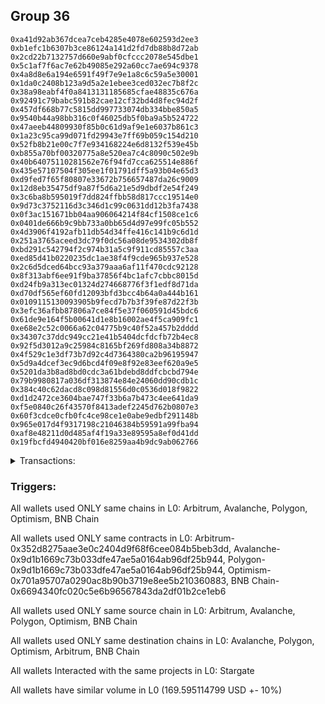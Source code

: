 ## Group 36

```0x2735835d821179f3fc4dacb73c4c5a3a0a7250ed
0xa41d92ab367dcea7ceb4285e4078e602593d2ee3
0xb1efc1b6307b3ce86124a141d2fd7db88b8d72ab
0x2cd22b7132757d660e9abf0cfccc2078e545dbe1
0x5c1af7f6ac7e62b49085e292a60cc7ae694c9378
0x4a8d8e6a194e6591f49f7e9e1a8c6c59a5e30001
0x1da0c2408b123a9d5a2e1ebee3ced032ec7b8f2c
0x38a98eabf4f0a8413131185685cfae48835c676a
0x92491c79babc591b82cae12cf32bd4d8fec94d2f
0x457df668b77c5815dd997733074db334bbe850a5
0x9540b44a98bb316c0f46025db5f0ba9a5b524722
0x47aeeb44809930f85b0c61d9af9e1e6037b861c3
0x1a23c95ca99d071fd29943e7ff69b059c154d210
0x52fb8b21e00c7f7e934168224e6d8132f539e45b
0xb855a70bf00320775a8e520ea7c4c8090c502e9b
0x40b64075110281562e76f94fd7cca625514e886f
0x435e57107504f305ee1f01791dff5a93b04e65d3
0xd9fed7f65f80807e33672b756657487da26c9009
0x12d8eb35475df9a87f5d6a21e5d9dbdf2e54f249
0x3c6ba8b595019f7dd824ffbb58d817ccc19514e0
0x9d73c3752116d3c346d1c99c0631dd12b3fa7438
0x0f3ac151671bb04aa906064214f84cf1508ce1c6
0x0401de666b9c9bb733a0bb65d4d97e99fc05b552
0x4d3906f4192afb11db54d34ffe416c141b9c6d1d
0x251a3765aceed3dc79f0dc56a08de9534302db8f
0xbd291c542794f2c974b31a5c9f911cd85557c3aa
0xed85d41b0220235dc1ae38f4f9cde965b937e528
0x2c6d5dced64bcc93a379aaa6af11f470cdc92128
0x8f313abf6ee91f9ba37856f4bc1afc7cbbc8015d
0xd24fb9a313ec01324d274668776f3f1edf8d71da
0xd70df565ef60fd12093bfd3bcc4b64a0a444b161
0x0109115130093905b9fecd7b7b3f39fe87d22f3b
0x3efc36afbb87806a7ce84f5e37f060591d45bdc6
0x61de9e164f5b00641d1e8b16002ae4f5ca909fc1
0xe68e2c52c0066a62c04775b9c40f52a457b2dddd
0x34307c37ddc949cc21e41b5404dcfdcfb72b4ec8
0x92f5d3012a9c25984c8165bf269fd808a34b8872
0x4f529c1e3df73b7d92c4d7364380ca2b96195947
0x5d9a4dcef3ec9d6bcd4f09e8f92e83eef620a9e5
0x5201da3b8ad8bd0cdc3a61bdebd8ddfcbcbd794e
0x79b9980817a036df313874e84e24060dd90cdb1c
0x384c40c62dacd8c098d81556d0c0536d018f9822
0xd1d2472ce3604bae747f33b6a7b473c4ee641da9
0xf5e0840c26f43570f8413adef2245d762b0807e3
0x60f3cdce0cfb0fc4ce98ce1e0abe9edbf291148b
0x965e017d4f9317198c21046384b59591a99fba94
0xaf8e48211d0d485af4f19a33e89595a8ef0d41dd
0x19fbcfd4940420bf016e8259aa4b9dc9ab062766
```
<details>
<summary>Transactions:</summary>

Hashes: 

Wallet: 0x2735835d821179f3fc4dacb73c4c5a3a0a7250ed

       Hash: 0xa5f34b0c0305192dbfae9205cccecd15f0284d61adb8eae795f9a5f4a9bad359
         - source chain: Arbitrum
         - destination chain: Avalanche
         - project: Stargate
         - contract: 0x352d8275aae3e0c2404d9f68f6cee084b5beb3dd
         - value USD: 39.864293114
       Hash: 0x6b829c417540da69ce66d6c18e9327d5eb413eb60cb155028a59fe8181f3a8f4
         - source chain: Avalanche
         - destination chain: Polygon
         - project: Stargate
         - contract: 0x9d1b1669c73b033dfe47ae5a0164ab96df25b944
         - value USD: 36.124081773
       Hash: 0xe2c0646335bde58d481090669ec4f6e8042805ada7ff9f5034c5e9be538b8fb7
         - source chain: Polygon
         - destination chain: Optimism
         - project: Stargate
         - contract: 0x9d1b1669c73b033dfe47ae5a0164ab96df25b944
         - value USD: 32.105956741
       Hash: 0x7fd8ea7219b6120e8d69ca40ee36cf9113fe849564e2019da2f8e4e3423a70a3
         - source chain: Optimism
         - destination chain: Arbitrum
         - project: Stargate
         - contract: 0x701a95707a0290ac8b90b3719e8ee5b210360883
         - value USD: 28.486623576
       Hash: 0x19d864d68b229da9a31cef772d6f3bd52963670e2acd3dae075e115caa51cb0e
         - source chain: Arbitrum
         - destination chain: BNB Chain
         - project: Stargate
         - contract: 0x352d8275aae3e0c2404d9f68f6cee084b5beb3dd
         - value USD: 19.078707863
       Hash: 0xb6fee858055977210993ce6e5c2915b9bab1068cbf44b5e3348605cfc4401507
         - source chain: BNB Chain
         - destination chain: Optimism
         - project: Stargate
         - contract: 0x6694340fc020c5e6b96567843da2df01b2ce1eb6
         - value USD: 13.935451732
Wallet: 0xa41d92ab367dcea7ceb4285e4078e602593d2ee3

       Hash:0x22fd8cf10d8472908d0c6bb5a900908800d3af5654a29766723949ad6df05d10
         - source chain: Arbitrum
         - destination chain: Avalanche
         - project: Stargate
         - contract: 0x352d8275aae3e0c2404d9f68f6cee084b5beb3dd
         - value USD: 39.229172431
       Hash:0x8d3c1702787fb37ae899e8bd964c9e61f453a9494e821d637763c97cf85923fd
         - source chain: Avalanche
         - destination chain: Polygon
         - project: Stargate
         - contract: 0x9d1b1669c73b033dfe47ae5a0164ab96df25b944
         - value USD: 35.430424256
       Hash:0x29e5f475437ed494e0268c8a8a0ceeef130013e3d396e9b02ccfe60bb8aa3d0b
         - source chain: Polygon
         - destination chain: Optimism
         - project: Stargate
         - contract: 0x9d1b1669c73b033dfe47ae5a0164ab96df25b944
         - value USD: 32.370559346
       Hash:0x253015c4e717a5caa2b8e01d21c022c5714b3925359d09a40cd063b687d7fa6b
         - source chain: Optimism
         - destination chain: Arbitrum
         - project: Stargate
         - contract: 0x701a95707a0290ac8b90b3719e8ee5b210360883
         - value USD: 28.839536909
       Hash:0xbc86c5135c255da4e46b461082143fe33986e39987751215adb5673f2ff215bf
         - source chain: Arbitrum
         - destination chain: BNB Chain
         - project: Stargate
         - contract: 0x352d8275aae3e0c2404d9f68f6cee084b5beb3dd
         - value USD: 19.067853401
       Hash:0x994551397fa48f34617d8c37a3983b04a76569537ba2a431ca04ee47c320c206
         - source chain: BNB Chain
         - destination chain: Optimism
         - project: Stargate
         - contract: 0x6694340fc020c5e6b96567843da2df01b2ce1eb6
         - value USD: 13.918229044
Wallet: 0xb1efc1b6307b3ce86124a141d2fd7db88b8d72ab

       Hash:0x9e2f14e4fa563280f0046984f9f49b54370bba3b52edc74fa5609e886d5e90c1
         - source chain: Arbitrum
         - destination chain: Optimism
         - project: Stargate
         - contract: 0x352d8275aae3e0c2404d9f68f6cee084b5beb3dd
         - value USD: 2.5780697
       Hash:0x9942035fedd0b190ca455a6a7ebd9ad98c5247df06a0cb3fbd9d329b839fb14b
         - source chain: Arbitrum
         - destination chain: Avalanche
         - project: Stargate
         - contract: 0x352d8275aae3e0c2404d9f68f6cee084b5beb3dd
         - value USD: 37.952565454
       Hash:0x9ebfdada0aa2533cc4dfc994f23aecc3f87ebedd71cacd8dee29ef59fa8b04a8
         - source chain: Avalanche
         - destination chain: Polygon
         - project: Stargate
         - contract: 0x9d1b1669c73b033dfe47ae5a0164ab96df25b944
         - value USD: 33.874641065
       Hash:0x13e86c3c4fb722e112f50b9402f9ebe7600adb21b57a59d59fb09966e2fa69d8
         - source chain: Polygon
         - destination chain: Optimism
         - project: Stargate
         - contract: 0x9d1b1669c73b033dfe47ae5a0164ab96df25b944
         - value USD: 31.049552144
       Hash:0x1ad0693aad3821a3d48d2cc8eb9a02689d33a6e0556872d54207fb0a3f47f518
         - source chain: Optimism
         - destination chain: Arbitrum
         - project: Stargate
         - contract: 0x701a95707a0290ac8b90b3719e8ee5b210360883
         - value USD: 29.938082599
       Hash:0xc5e05248c05b19f26e7d168ba88467fbd01f91c77729ad1e8bf47d8c02bbce6b
         - source chain: Arbitrum
         - destination chain: BNB Chain
         - project: Stargate
         - contract: 0x352d8275aae3e0c2404d9f68f6cee084b5beb3dd
         - value USD: 19.065882862
       Hash:0x5a1ccf6bbcb0a15da6cc351731cd55ea02e775775cdb1fbe8cab77145c8375f6
         - source chain: BNB Chain
         - destination chain: Optimism
         - project: Stargate
         - contract: 0x6694340fc020c5e6b96567843da2df01b2ce1eb6
         - value USD: 13.90942367
Wallet: 0x2cd22b7132757d660e9abf0cfccc2078e545dbe1

       Hash:0xcff522802b95547b15d6a07a5e91241631d87994e2ecb65307be4c1424882728
         - source chain: Arbitrum
         - destination chain: Optimism
         - project: Stargate
         - contract: 0x352d8275aae3e0c2404d9f68f6cee084b5beb3dd
         - value USD: 2.867911867
       Hash:0xa964b951dc693536bc7bcb4384c4575362d133ac38da0135e36a0db1090c4e52
         - source chain: Arbitrum
         - destination chain: Avalanche
         - project: Stargate
         - contract: 0x352d8275aae3e0c2404d9f68f6cee084b5beb3dd
         - value USD: 37.307602732
       Hash:0x179e7850881ba5ec91ed17e5e25d23c7eb5fa3cc43da9c181d38728db2093f8b
         - source chain: Avalanche
         - destination chain: Polygon
         - project: Stargate
         - contract: 0x9d1b1669c73b033dfe47ae5a0164ab96df25b944
         - value USD: 33.523371589
       Hash:0xd4fca23f83c03a890a4782deea00625b7bac936afe6bef13284bd70c57d984d2
         - source chain: Polygon
         - destination chain: Optimism
         - project: Stargate
         - contract: 0x9d1b1669c73b033dfe47ae5a0164ab96df25b944
         - value USD: 30.696737333
       Hash:0x530c7a06b0dd1b95af25bb0646444c14f4e01da4d699d11351ae38a849a98f38
         - source chain: Optimism
         - destination chain: Arbitrum
         - project: Stargate
         - contract: 0x701a95707a0290ac8b90b3719e8ee5b210360883
         - value USD: 29.873454441
       Hash:0x42b51bf7ede878d7c9ca39c6c5fcfdc3585e2d539e432d5ad4dfbbb77c2f7d59
         - source chain: Arbitrum
         - destination chain: BNB Chain
         - project: Stargate
         - contract: 0x352d8275aae3e0c2404d9f68f6cee084b5beb3dd
         - value USD: 19.089345376
       Hash:0xca01219b6d49585260c7568f44ec6b3114874a44583380abc4ce4a7d803aa729
         - source chain: BNB Chain
         - destination chain: Optimism
         - project: Stargate
         - contract: 0x6694340fc020c5e6b96567843da2df01b2ce1eb6
         - value USD: 13.925153125
Wallet: 0x5c1af7f6ac7e62b49085e292a60cc7ae694c9378

       Hash:0x99652f4989596ae992c95148bc1b60db8f191dbda8d87274ae710f97413c0358
         - source chain: Arbitrum
         - destination chain: Optimism
         - project: Stargate
         - contract: 0x352d8275aae3e0c2404d9f68f6cee084b5beb3dd
         - value USD: 2.700108495
       Hash:0x85a213b206553da789bc4664061bd99c4fa2eea19e787b6557b192f9ecbd4fb2
         - source chain: Arbitrum
         - destination chain: Avalanche
         - project: Stargate
         - contract: 0x352d8275aae3e0c2404d9f68f6cee084b5beb3dd
         - value USD: 37.646364775
       Hash:0x43d57b51e0cd83334c3c710feb9ffae015f04f702e072e9fd0384da8e632a75d
         - source chain: Avalanche
         - destination chain: Polygon
         - project: Stargate
         - contract: 0x9d1b1669c73b033dfe47ae5a0164ab96df25b944
         - value USD: 33.87737243
       Hash:0xffc256aceaa887855ceb60f9b4c08ec3abcefe1c58ef2994b47c24cf0320dce5
         - source chain: Polygon
         - destination chain: Optimism
         - project: Stargate
         - contract: 0x9d1b1669c73b033dfe47ae5a0164ab96df25b944
         - value USD: 31.052358296
       Hash:0xea4462325ee2d12f400221d444704d8e175348b4bd047faf84e01f2d36520d71
         - source chain: Optimism
         - destination chain: Arbitrum
         - project: Stargate
         - contract: 0x701a95707a0290ac8b90b3719e8ee5b210360883
         - value USD: 30.104600135
       Hash:0xfc36c7441c2cb195aae3df03aef3b72c555c5c3926564dba1af3e9c472f76144
         - source chain: Arbitrum
         - destination chain: BNB Chain
         - project: Stargate
         - contract: 0x352d8275aae3e0c2404d9f68f6cee084b5beb3dd
         - value USD: 19.032541658
       Hash:0xecec32ab436b1622974bbb2bb28fd5bce3aaac03ab9920b631a63dcc6ff89835
         - source chain: BNB Chain
         - destination chain: Optimism
         - project: Stargate
         - contract: 0x6694340fc020c5e6b96567843da2df01b2ce1eb6
         - value USD: 13.869734476
Wallet: 0x4a8d8e6a194e6591f49f7e9e1a8c6c59a5e30001

       Hash:0x9d79b2657ac6dd2be062c7a8458c72f0cb43bb09ef89a42ebd99d1e2341a5840
         - source chain: Arbitrum
         - destination chain: Optimism
         - project: Stargate
         - contract: 0x352d8275aae3e0c2404d9f68f6cee084b5beb3dd
         - value USD: 2.715363352
       Hash:0x4d1af72f97f4cf416dd0c760e60f15359dde63344c30ccd47735cbbee4bc2439
         - source chain: Arbitrum
         - destination chain: Avalanche
         - project: Stargate
         - contract: 0x352d8275aae3e0c2404d9f68f6cee084b5beb3dd
         - value USD: 37.484689416
       Hash:0x04283fdba1abc732177bca36da51a92814c435e64f2dd22166858da9f26e535b
         - source chain: Avalanche
         - destination chain: Polygon
         - project: Stargate
         - contract: 0x9d1b1669c73b033dfe47ae5a0164ab96df25b944
         - value USD: 33.664025852
       Hash:0xa450440c51e5fc3fafea52ff8084301563114f5150dfedf10e5e1719ef14956e
         - source chain: Polygon
         - destination chain: Optimism
         - project: Stargate
         - contract: 0x9d1b1669c73b033dfe47ae5a0164ab96df25b944
         - value USD: 30.7746213
       Hash:0x4fb5f422a81f6a489b823eded9f5cba108cd61b60048f8e1d2035af0006cd1db
         - source chain: Optimism
         - destination chain: Arbitrum
         - project: Stargate
         - contract: 0x701a95707a0290ac8b90b3719e8ee5b210360883
         - value USD: 29.860945543
       Hash:0x9a71917cdef86e5f48b19c85c2da1bc38b594f6af95b556b046130131fa56ac7
         - source chain: Arbitrum
         - destination chain: BNB Chain
         - project: Stargate
         - contract: 0x352d8275aae3e0c2404d9f68f6cee084b5beb3dd
         - value USD: 19.011051683
       Hash:0x288f208f0a2cc555bc2cfbfe46673b035dd553eccb18e518db71046f14fd8c6c
         - source chain: BNB Chain
         - destination chain: Optimism
         - project: Stargate
         - contract: 0x6694340fc020c5e6b96567843da2df01b2ce1eb6
         - value USD: 13.848766204
Wallet: 0x1da0c2408b123a9d5a2e1ebee3ced032ec7b8f2c

       Hash:0x096e6ea14ae833b9661c40d941519ac76f254a3b827c1e85a3bedf7f54f054de
         - source chain: Arbitrum
         - destination chain: Optimism
         - project: Stargate
         - contract: 0x352d8275aae3e0c2404d9f68f6cee084b5beb3dd
         - value USD: 2.761127886
       Hash:0xb5563de1a062985a62406c01339d6d299c0f32457b159a5b2074b23a6a7e9677
         - source chain: Arbitrum
         - destination chain: Avalanche
         - project: Stargate
         - contract: 0x352d8275aae3e0c2404d9f68f6cee084b5beb3dd
         - value USD: 37.674160184
       Hash:0xea55fa35f7b19df40d7e7e3665b069f93ac1c90047259c4fca563bd0daa62a76
         - source chain: Avalanche
         - destination chain: Polygon
         - project: Stargate
         - contract: 0x9d1b1669c73b033dfe47ae5a0164ab96df25b944
         - value USD: 33.821465501
       Hash:0x05552265b5320d4891fd8ca2a1ac2d14e929cede190065264e8bf99f1934884c
         - source chain: Polygon
         - destination chain: Optimism
         - project: Stargate
         - contract: 0x9d1b1669c73b033dfe47ae5a0164ab96df25b944
         - value USD: 30.976522169
       Hash:0xb1270b616af9aacc0d247a90b5e5ee80237d4661d85dd440263c721e230284a2
         - source chain: Optimism
         - destination chain: Arbitrum
         - project: Stargate
         - contract: 0x701a95707a0290ac8b90b3719e8ee5b210360883
         - value USD: 30.109821692
       Hash:0xd929d613cb5d50039540016ccc384fed4a9a3f14e6156b0b6e9c90ccf6151a48
         - source chain: Arbitrum
         - destination chain: BNB Chain
         - project: Stargate
         - contract: 0x352d8275aae3e0c2404d9f68f6cee084b5beb3dd
         - value USD: 19.080202514
       Hash:0x04c95aa3847046084e11a6754c9b50c31238faf5fe360b50a0f7b818e65a5aee
         - source chain: BNB Chain
         - destination chain: Optimism
         - project: Stargate
         - contract: 0x6694340fc020c5e6b96567843da2df01b2ce1eb6
         - value USD: 13.911717028
Wallet: 0x38a98eabf4f0a8413131185685cfae48835c676a

       Hash:0x503b20ab8d6137be842767c16454758159e8bc3b56b07964056dbc0ee2936315
         - source chain: Arbitrum
         - destination chain: Optimism
         - project: Stargate
         - contract: 0x352d8275aae3e0c2404d9f68f6cee084b5beb3dd
         - value USD: 2.730618204
       Hash:0x83eac92187efa983cede570ef5d6a9b4bea3f966ac96082a3a7774a4d7d7bcf7
         - source chain: Arbitrum
         - destination chain: Avalanche
         - project: Stargate
         - contract: 0x352d8275aae3e0c2404d9f68f6cee084b5beb3dd
         - value USD: 37.945895716
       Hash:0x84f69801f1c06404011f0f210d93cc16805bcab7847f799c50670be5276dc189
         - source chain: Avalanche
         - destination chain: Polygon
         - project: Stargate
         - contract: 0x9d1b1669c73b033dfe47ae5a0164ab96df25b944
         - value USD: 34.06724428
       Hash:0xe5a275746f99557ba8c0b05ecaa6309b67e65b4bd16bbf7ad66cee463078f4d5
         - source chain: Polygon
         - destination chain: Optimism
         - project: Stargate
         - contract: 0x9d1b1669c73b033dfe47ae5a0164ab96df25b944
         - value USD: 31.243362693
       Hash:0xdfb2b7381e61a94f3494ee33ce56efb08907874b22f561da2fbdc027b05fa256
         - source chain: Optimism
         - destination chain: Arbitrum
         - project: Stargate
         - contract: 0x701a95707a0290ac8b90b3719e8ee5b210360883
         - value USD: 30.347809155
       Hash:0xb9f9c8e7eec6b27e99a7e8004bf0e61a225b211945cc3d4bf0aaadf675839a99
         - source chain: Arbitrum
         - destination chain: BNB Chain
         - project: Stargate
         - contract: 0x352d8275aae3e0c2404d9f68f6cee084b5beb3dd
         - value USD: 19.196814247
       Hash:0xfd98602850cf6a7b9fa15c9fae853754ba7309a071e4987e8d69510dd620e45b
         - source chain: BNB Chain
         - destination chain: Optimism
         - project: Stargate
         - contract: 0x6694340fc020c5e6b96567843da2df01b2ce1eb6
         - value USD: 14.033343009
Wallet: 0x92491c79babc591b82cae12cf32bd4d8fec94d2f

       Hash:0x4dfc7a82f3d2b59cbaeec9e60eb8db780353e1a3b5224be0ba4c1b470d75020e
         - source chain: Arbitrum
         - destination chain: Optimism
         - project: Stargate
         - contract: 0x352d8275aae3e0c2404d9f68f6cee084b5beb3dd
         - value USD: 2.730414642
       Hash:0x238ac791efe0819ec17bae3e84dde218e15d709f1cb07db37f81a0234c39dfdb
         - source chain: Arbitrum
         - destination chain: Avalanche
         - project: Stargate
         - contract: 0x352d8275aae3e0c2404d9f68f6cee084b5beb3dd
         - value USD: 37.954367193
       Hash:0x6997553b7da57e5537c6e5a506eab93bca684c4955612dd28a70e0d9cd5d5164
         - source chain: Avalanche
         - destination chain: Polygon
         - project: Stargate
         - contract: 0x9d1b1669c73b033dfe47ae5a0164ab96df25b944
         - value USD: 34.045262299
       Hash:0x28ccd7ade5ed9e3a3cfa897b2c2ea9ea487137652f6d676b834f67b3414d7933
         - source chain: Polygon
         - destination chain: Optimism
         - project: Stargate
         - contract: 0x9d1b1669c73b033dfe47ae5a0164ab96df25b944
         - value USD: 31.129541976
       Hash:0x3aa4cd57a1c35020542a42f3456e801b64a3803ed67c035a912709b8eba49919
         - source chain: Optimism
         - destination chain: Arbitrum
         - project: Stargate
         - contract: 0x701a95707a0290ac8b90b3719e8ee5b210360883
         - value USD: 30.233058729
       Hash:0x11fe15f70f03abbbbfc54540299cf3c568a71392b78e58ddc91037cb844ba63b
         - source chain: Arbitrum
         - destination chain: BNB Chain
         - project: Stargate
         - contract: 0x352d8275aae3e0c2404d9f68f6cee084b5beb3dd
         - value USD: 18.985979546
       Hash:0x6ea2c70ae162960cfa833e427dfd1c3f28891d0cae3b237de39f6ef8888eceeb
         - source chain: BNB Chain
         - destination chain: Optimism
         - project: Stargate
         - contract: 0x6694340fc020c5e6b96567843da2df01b2ce1eb6
         - value USD: 13.827604902
Wallet: 0x457df668b77c5815dd997733074db334bbe850a5

       Hash:0x6fe08422610271928d4f26a16cb464b073c51c0017543cdf33917e224e4ebf7b
         - source chain: Arbitrum
         - destination chain: Optimism
         - project: Stargate
         - contract: 0x352d8275aae3e0c2404d9f68f6cee084b5beb3dd
         - value USD: 2.791301803
       Hash:0xf556ec19303dfc90a0e16e5f32a03af8238b1f7ba5536babf85e9714e23ae068
         - source chain: Arbitrum
         - destination chain: Avalanche
         - project: Stargate
         - contract: 0x352d8275aae3e0c2404d9f68f6cee084b5beb3dd
         - value USD: 37.62744601
       Hash:0xb5133840aa23ab15962f60b02fd4db7a0b510eb5f42cffbfc619d309d81b9d77
         - source chain: Avalanche
         - destination chain: Polygon
         - project: Stargate
         - contract: 0x9d1b1669c73b033dfe47ae5a0164ab96df25b944
         - value USD: 33.746442023
       Hash:0x94d1fa09974f348cccbfbf62bc14fcb7b8fd8045ba2ab5f1b052a5dc6c3d8a29
         - source chain: Polygon
         - destination chain: Optimism
         - project: Stargate
         - contract: 0x9d1b1669c73b033dfe47ae5a0164ab96df25b944
         - value USD: 30.70028779
       Hash:0x7f01d63016dd48b51dad76b18c32558666e3008ec0767e1ed3df7ffffab3e1dd
         - source chain: Optimism
         - destination chain: Arbitrum
         - project: Stargate
         - contract: 0x701a95707a0290ac8b90b3719e8ee5b210360883
         - value USD: 29.86191076
       Hash:0xaa257ba27b330ae9060128ebe5f662295ca7c8fe91ce8e0f3f9bf07156f4b774
         - source chain: Arbitrum
         - destination chain: BNB Chain
         - project: Stargate
         - contract: 0x352d8275aae3e0c2404d9f68f6cee084b5beb3dd
         - value USD: 19.312705148
       Hash:0xbc6a456cd32dee8737f2a18ff31482b9f02ef156acce394584ebf62855bbcec5
         - source chain: BNB Chain
         - destination chain: Optimism
         - project: Stargate
         - contract: 0x6694340fc020c5e6b96567843da2df01b2ce1eb6
         - value USD: 14.146377649
Wallet: 0x9540b44a98bb316c0f46025db5f0ba9a5b524722

       Hash:0x4a212b19afbf9cc4a4a584a764401cb32ed11e0d527164557fa78a639d78ba8f
         - source chain: Arbitrum
         - destination chain: Optimism
         - project: Stargate
         - contract: 0x352d8275aae3e0c2404d9f68f6cee084b5beb3dd
         - value USD: 2.745873092
       Hash:0xc0babb2470f8074c7648a38e38051aeda0b1049c76cab133ea9fffa7eb431ca4
         - source chain: Arbitrum
         - destination chain: Avalanche
         - project: Stargate
         - contract: 0x352d8275aae3e0c2404d9f68f6cee084b5beb3dd
         - value USD: 37.896090274
       Hash:0x43dc05bf6637989db3ea7efffda8e8f184a58e23599afe6f50b103147fceae93
         - source chain: Avalanche
         - destination chain: Polygon
         - project: Stargate
         - contract: 0x9d1b1669c73b033dfe47ae5a0164ab96df25b944
         - value USD: 34.05935634
       Hash:0x36a4ee68fbfcaf988d45314d0525631cde6a3a705412eaff2acfd9346d8fb913
         - source chain: Polygon
         - destination chain: Optimism
         - project: Stargate
         - contract: 0x9d1b1669c73b033dfe47ae5a0164ab96df25b944
         - value USD: 31.012540953
       Hash:0xd2ef0bad82dbc42d4b062f586a9f29e6123a477dd8d1ea89eba2c7ff02a9878a
         - source chain: Optimism
         - destination chain: Arbitrum
         - project: Stargate
         - contract: 0x701a95707a0290ac8b90b3719e8ee5b210360883
         - value USD: 30.130680542
       Hash:0x77ff7ba9412f634df77c73d151bc2b28fb438f037400e8a9f4401abaa78c2523
         - source chain: Arbitrum
         - destination chain: BNB Chain
         - project: Stargate
         - contract: 0x352d8275aae3e0c2404d9f68f6cee084b5beb3dd
         - value USD: 19.106256422
       Hash:0x943c6b7041bee3859071c41e41755278f5e69eb86cd964da894cbe04545937f1
         - source chain: BNB Chain
         - destination chain: Optimism
         - project: Stargate
         - contract: 0x6694340fc020c5e6b96567843da2df01b2ce1eb6
         - value USD: 13.944917209
Wallet: 0x47aeeb44809930f85b0c61d9af9e1e6037b861c3

       Hash:0xfefd011ce23fda9da0a52bf2553d0e747e2ecdbd45e7b64200038c9387c923c3
         - source chain: Arbitrum
         - destination chain: Optimism
         - project: Stargate
         - contract: 0x352d8275aae3e0c2404d9f68f6cee084b5beb3dd
         - value USD: 2.684853678
       Hash:0x6ee1a4b3e19318a62abe24d6312f60538d040a2ac05b5803f6f49bc1ff15da7e
         - source chain: Arbitrum
         - destination chain: Avalanche
         - project: Stargate
         - contract: 0x352d8275aae3e0c2404d9f68f6cee084b5beb3dd
         - value USD: 37.917205941
       Hash:0x978be8b34882e4c01dec2f01010c6ee077029b74c1879d97a1522b1bb875f216
         - source chain: Avalanche
         - destination chain: Polygon
         - project: Stargate
         - contract: 0x9d1b1669c73b033dfe47ae5a0164ab96df25b944
         - value USD: 34.106534908
       Hash:0xfb14ec1711dd0fbc6b923b55ed93549cb8da22ab76ccfcfaa5b3b8c6c883ecef
         - source chain: Polygon
         - destination chain: Optimism
         - project: Stargate
         - contract: 0x9d1b1669c73b033dfe47ae5a0164ab96df25b944
         - value USD: 31.103077113
       Hash:0x88d4ea006f5cb2a20be71905343429de93e42ffb13f4c3b6c7c45d3fc0ee6fe9
         - source chain: Optimism
         - destination chain: Arbitrum
         - project: Stargate
         - contract: 0x701a95707a0290ac8b90b3719e8ee5b210360883
         - value USD: 30.160825363
       Hash:0xf8ec6a6cdf7088b4552a4fb4e6ad4e9a73b1bc6517f363ffcf4dcc2bbfe5430c
         - source chain: Arbitrum
         - destination chain: BNB Chain
         - project: Stargate
         - contract: 0x352d8275aae3e0c2404d9f68f6cee084b5beb3dd
         - value USD: 19.092028749
       Hash:0x439f1d1fa9c3b5ab04a8647ab4247f8bc7657c45d61f67b3212f92c9d484addd
         - source chain: BNB Chain
         - destination chain: Optimism
         - project: Stargate
         - contract: 0x6694340fc020c5e6b96567843da2df01b2ce1eb6
         - value USD: 13.937253013
Wallet: 0x1a23c95ca99d071fd29943e7ff69b059c154d210

       Hash:0xfb96eb462ffb8848a01a6826bb0a317c27718624cdc48706bfd34604debd90c4
         - source chain: Arbitrum
         - destination chain: Optimism
         - project: Stargate
         - contract: 0x352d8275aae3e0c2404d9f68f6cee084b5beb3dd
         - value USD: 2.562814859
       Hash:0x565b6d6633a333fae642085b0d0cba484ac686f810a41daaf5b666a4bf0e118f
         - source chain: Arbitrum
         - destination chain: Avalanche
         - project: Stargate
         - contract: 0x352d8275aae3e0c2404d9f68f6cee084b5beb3dd
         - value USD: 38.273130028
       Hash:0x09982eaca17985bfb9f3211affcecc8452b5b2d4c1d607ccb27ade16a17f7174
         - source chain: Avalanche
         - destination chain: Polygon
         - project: Stargate
         - contract: 0x9d1b1669c73b033dfe47ae5a0164ab96df25b944
         - value USD: 34.524219562
       Hash:0xca28ac9d099d352c73f76db08712da18e47425b5b698ecd51e3b742be863b349
         - source chain: Polygon
         - destination chain: Optimism
         - project: Stargate
         - contract: 0x9d1b1669c73b033dfe47ae5a0164ab96df25b944
         - value USD: 31.097628877
       Hash:0x8b1648d525d96db073ff2ac4711913effd2d44f8867f8176c471e9a65eaa89b7
         - source chain: Optimism
         - destination chain: Arbitrum
         - project: Stargate
         - contract: 0x701a95707a0290ac8b90b3719e8ee5b210360883
         - value USD: 30.234795338
       Hash:0x5f7d602da1675c7af791705e7c9053d1efad25b0eb252ccbc48d4cd45dc1cf37
         - source chain: Arbitrum
         - destination chain: BNB Chain
         - project: Stargate
         - contract: 0x352d8275aae3e0c2404d9f68f6cee084b5beb3dd
         - value USD: 19.022978894
       Hash:0x63980307fc46e5176ab2412970bdbe6255bda020aba7cda93b323806d3b427f5
         - source chain: BNB Chain
         - destination chain: Optimism
         - project: Stargate
         - contract: 0x6694340fc020c5e6b96567843da2df01b2ce1eb6
         - value USD: 13.869841493
Wallet: 0x52fb8b21e00c7f7e934168224e6d8132f539e45b

       Hash:0xdd7d5f6068f837e801692ef7c13d3b9e29e4f723c4544bc5b8fb2baf7b000102
         - source chain: Arbitrum
         - destination chain: Optimism
         - project: Stargate
         - contract: 0x352d8275aae3e0c2404d9f68f6cee084b5beb3dd
         - value USD: 0.2623834241
       Hash:0x28e0688dcfbd608aff7bf69579afc78a9a9e3985f0b1f6709e88575ee8185d7e
         - source chain: Arbitrum
         - destination chain: Avalanche
         - project: Stargate
         - contract: 0x352d8275aae3e0c2404d9f68f6cee084b5beb3dd
         - value USD: 40.984716986
       Hash:0x14295e0cd7e2cd93de4e0b0b533776bffbc04a4c6b24f7023471d5608ba70131
         - source chain: Avalanche
         - destination chain: Polygon
         - project: Stargate
         - contract: 0x9d1b1669c73b033dfe47ae5a0164ab96df25b944
         - value USD: 37.215464973
       Hash:0x55d010dcd4a288758e639047975448df5204196e3631e54e9cf2d954ddda6235
         - source chain: Polygon
         - destination chain: Optimism
         - project: Stargate
         - contract: 0x9d1b1669c73b033dfe47ae5a0164ab96df25b944
         - value USD: 34.026079846
       Hash:0x42563a0d48cb9ed2e838b2b3572148f6b98fe6f445bf963bf5b1c9979518c322
         - source chain: Optimism
         - destination chain: Arbitrum
         - project: Stargate
         - contract: 0x701a95707a0290ac8b90b3719e8ee5b210360883
         - value USD: 30.901231857
       Hash:0x2943da27e03a7b88d13034fbfd6ca3abafe85a582b79fff3cc457044051df1bd
         - source chain: Arbitrum
         - destination chain: BNB Chain
         - project: Stargate
         - contract: 0x352d8275aae3e0c2404d9f68f6cee084b5beb3dd
         - value USD: 19.123203459
       Hash:0xc213534bef2d874911086b5452272f5a01773e07b693f6e21e8fcce786fc517e
         - source chain: BNB Chain
         - destination chain: Optimism
         - project: Stargate
         - contract: 0x6694340fc020c5e6b96567843da2df01b2ce1eb6
         - value USD: 13.977484292
Wallet: 0xb855a70bf00320775a8e520ea7c4c8090c502e9b

       Hash:0x9e5ce036c15c4b72911cc4771c09d1c2b39e592a24eeca01a5c8969a73e2c6d8
         - source chain: Arbitrum
         - destination chain: Optimism
         - project: Stargate
         - contract: 0x352d8275aae3e0c2404d9f68f6cee084b5beb3dd
         - value USD: 2.578048491
       Hash:0xf561992736deb453bd80ad4ec7d5f7d1213da6df3d46f43b6fc0ca310bf972b7
         - source chain: Arbitrum
         - destination chain: Avalanche
         - project: Stargate
         - contract: 0x352d8275aae3e0c2404d9f68f6cee084b5beb3dd
         - value USD: 38.411991023
       Hash:0x167ba847b0fd9ace92b59acfd85b2ae708df33c77fa5ca20dbf0137843667fa2
         - source chain: Avalanche
         - destination chain: Polygon
         - project: Stargate
         - contract: 0x9d1b1669c73b033dfe47ae5a0164ab96df25b944
         - value USD: 34.616569695
       Hash:0x379e0a69b789befb31295da9beaa38bef03d75e2b7d7233c7ecce3266759f461
         - source chain: Polygon
         - destination chain: Optimism
         - project: Stargate
         - contract: 0x9d1b1669c73b033dfe47ae5a0164ab96df25b944
         - value USD: 31.591825718
       Hash:0x15631d494ebae35eba97a11e61929f0a56f0abfbb5bff6706943fd935d868e36
         - source chain: Optimism
         - destination chain: Arbitrum
         - project: Stargate
         - contract: 0x701a95707a0290ac8b90b3719e8ee5b210360883
         - value USD: 30.545840652
       Hash:0x0c39d1dc98e8ef3f331c2d8ebf5acdd9bf2041ffc207552a97da4acb51629b7e
         - source chain: Arbitrum
         - destination chain: BNB Chain
         - project: Stargate
         - contract: 0x352d8275aae3e0c2404d9f68f6cee084b5beb3dd
         - value USD: 19.139978537
       Hash:0x046ac0b18c1d65ca7c26b930e33e598e9d95453fe8bd43c349165af8c36db84e
         - source chain: BNB Chain
         - destination chain: Optimism
         - project: Stargate
         - contract: 0x6694340fc020c5e6b96567843da2df01b2ce1eb6
         - value USD: 13.993866848
Wallet: 0x40b64075110281562e76f94fd7cca625514e886f

       Hash:0x455f9bc2e591971f98567e840a54bcb5ee4b2373c76d77cc828eab093ef78af5
         - source chain: Arbitrum
         - destination chain: Optimism
         - project: Stargate
         - contract: 0x352d8275aae3e0c2404d9f68f6cee084b5beb3dd
         - value USD: 2.638976322
       Hash:0x9e808328e587765999183d6624d7e1cdde26eeec5ac50c7b1b4d32a60b9de67c
         - source chain: Arbitrum
         - destination chain: Avalanche
         - project: Stargate
         - contract: 0x352d8275aae3e0c2404d9f68f6cee084b5beb3dd
         - value USD: 38.028878776
       Hash:0x2aa508bdb32be819638bc567f53151ba858cae2978c72b254709bbb6294822fa
         - source chain: Avalanche
         - destination chain: Polygon
         - project: Stargate
         - contract: 0x9d1b1669c73b033dfe47ae5a0164ab96df25b944
         - value USD: 34.301564335
       Hash:0xed08663bff9b0398b09eeaf62c8847c772a223abe3a99bfa650481b5c2cf27af
         - source chain: Polygon
         - destination chain: Optimism
         - project: Stargate
         - contract: 0x9d1b1669c73b033dfe47ae5a0164ab96df25b944
         - value USD: 31.277276613
       Hash:0x04b547814ecbec9fe4febc4a245c7449b3ff3a570ea7f3e92299b419ef27004c
         - source chain: Optimism
         - destination chain: Arbitrum
         - project: Stargate
         - contract: 0x701a95707a0290ac8b90b3719e8ee5b210360883
         - value USD: 30.290230351
       Hash:0x0303aae371a70cd4e1cfbe659afd62bfc8f66e01dbe6ccfbd10239422837a332
         - source chain: Arbitrum
         - destination chain: BNB Chain
         - project: Stargate
         - contract: 0x352d8275aae3e0c2404d9f68f6cee084b5beb3dd
         - value USD: 19.123367421
       Hash:0xaaaec67b216e40b603d23bb04fe03490a4272ba646ebcbb1ca9c70576dce12c0
         - source chain: BNB Chain
         - destination chain: Optimism
         - project: Stargate
         - contract: 0x6694340fc020c5e6b96567843da2df01b2ce1eb6
         - value USD: 13.967318705
Wallet: 0x435e57107504f305ee1f01791dff5a93b04e65d3

       Hash:0x67cdc9ebd5b079b56a3787edd360508c628015bdeb09d6d6166f8a8ece7fabf7
         - source chain: Arbitrum
         - destination chain: Optimism
         - project: Stargate
         - contract: 0x352d8275aae3e0c2404d9f68f6cee084b5beb3dd
         - value USD: 2.77614572
       Hash:0xedd4e10b2ad2eaaed2647dba97659d697a46db42fbde822eba8fa8477712fdbd
         - source chain: Arbitrum
         - destination chain: Avalanche
         - project: Stargate
         - contract: 0x352d8275aae3e0c2404d9f68f6cee084b5beb3dd
         - value USD: 39.712507814
       Hash:0x6a9d1bff7fd00c22d5e2f7c6f726929ead3b2ff97076b1e42c82012286811366
         - source chain: Avalanche
         - destination chain: Polygon
         - project: Stargate
         - contract: 0x9d1b1669c73b033dfe47ae5a0164ab96df25b944
         - value USD: 35.781513643
       Hash:0x1811ec13be0632093fa0efbb299ce68323b9d78ef457e91358dfc8bd3032ff40
         - source chain: Polygon
         - destination chain: Optimism
         - project: Stargate
         - contract: 0x9d1b1669c73b033dfe47ae5a0164ab96df25b944
         - value USD: 32.763756732
       Hash:0xd6cc8cc06799ae61a07c25689feac2455f7ae483bac09f915fb2cade76dc9cea
         - source chain: Optimism
         - destination chain: Arbitrum
         - project: Stargate
         - contract: 0x701a95707a0290ac8b90b3719e8ee5b210360883
         - value USD: 31.975116371
       Hash:0x21f5fc83c937cb0f740011692161acf9856c2cda428c261a65f46a6b45c1b23d
         - source chain: Arbitrum
         - destination chain: BNB Chain
         - project: Stargate
         - contract: 0x352d8275aae3e0c2404d9f68f6cee084b5beb3dd
         - value USD: 19.253372022
       Hash:0xcf3033ac0d3b076c653e654717e9e9d3095a7358fa53a9ba59f7dea4a1af2317
         - source chain: BNB Chain
         - destination chain: Optimism
         - project: Stargate
         - contract: 0x6694340fc020c5e6b96567843da2df01b2ce1eb6
         - value USD: 14.099408319
Wallet: 0xd9fed7f65f80807e33672b756657487da26c9009

       Hash:0x3201e5877445cfc924aebc6a980e9556909ed891f0b60acb0cd467a7a0e21e5e
         - source chain: Arbitrum
         - destination chain: Optimism
         - project: Stargate
         - contract: 0x352d8275aae3e0c2404d9f68f6cee084b5beb3dd
         - value USD: 2.71508338
       Hash:0xa5b3daf26c9caf9b5d2608fc44538ab3cbf3bcb4872438a3a90495a8b6adce3e
         - source chain: Arbitrum
         - destination chain: Avalanche
         - project: Stargate
         - contract: 0x352d8275aae3e0c2404d9f68f6cee084b5beb3dd
         - value USD: 37.825530313
       Hash:0xb76a673bca5ca7eaff3b6e37c7fb2deca84b10aea35cb8c6b756cb980b5ffd9b
         - source chain: Avalanche
         - destination chain: Polygon
         - project: Stargate
         - contract: 0x9d1b1669c73b033dfe47ae5a0164ab96df25b944
         - value USD: 33.979477436
       Hash:0x4e86c4cf03ef5961ade0b197ae7154d282fcd31c81f5242a640cb08c82207eee
         - source chain: Polygon
         - destination chain: Optimism
         - project: Stargate
         - contract: 0x9d1b1669c73b033dfe47ae5a0164ab96df25b944
         - value USD: 30.938994767
       Hash:0x91c24df6d3b0efe9567a7471aff87509156693c82c8881d58c6a55a5074b59ef
         - source chain: Optimism
         - destination chain: Arbitrum
         - project: Stargate
         - contract: 0x701a95707a0290ac8b90b3719e8ee5b210360883
         - value USD: 30.04773095
       Hash:0x25723a8409371369da2e1fa5f37cc06863d552cf44f9bbb12d787572317e6604
         - source chain: Arbitrum
         - destination chain: BNB Chain
         - project: Stargate
         - contract: 0x352d8275aae3e0c2404d9f68f6cee084b5beb3dd
         - value USD: 20.089258568
       Hash:0xe5ba7136d1595f92a2dd50b610387cefec781613436a9036e7838c42cb26160c
         - source chain: BNB Chain
         - destination chain: Optimism
         - project: Stargate
         - contract: 0x6694340fc020c5e6b96567843da2df01b2ce1eb6
         - value USD: 14.915502676
Wallet: 0x12d8eb35475df9a87f5d6a21e5d9dbdf2e54f249

       Hash:0x829a95ca234a6a1e7826d1f563267c4a815a9782e671cb82fd62c68704a0f1cf
         - source chain: Arbitrum
         - destination chain: Optimism
         - project: Stargate
         - contract: 0x352d8275aae3e0c2404d9f68f6cee084b5beb3dd
         - value USD: 2.761127935
       Hash:0x7831fe564fc115231cbcbe6e399adb5cb0e65867a3208510e0f76bfda82b5cee
         - source chain: Arbitrum
         - destination chain: Avalanche
         - project: Stargate
         - contract: 0x352d8275aae3e0c2404d9f68f6cee084b5beb3dd
         - value USD: 37.447002948
       Hash:0xd9cc81645e4b8bb92444f89573a2555b7e48133fb3778447179c41cb3cf04d0b
         - source chain: Avalanche
         - destination chain: Polygon
         - project: Stargate
         - contract: 0x9d1b1669c73b033dfe47ae5a0164ab96df25b944
         - value USD: 33.592681212
       Hash:0xe461085e5828d3e763f9dd441d0efe399e4615e370481180e741df918aae1f95
         - source chain: Polygon
         - destination chain: Optimism
         - project: Stargate
         - contract: 0x9d1b1669c73b033dfe47ae5a0164ab96df25b944
         - value USD: 30.577627445
       Hash:0xface503ca7ffba26b3176db38948456d0f075daf741288f3f5d23b8b8e8ee6b4
         - source chain: Optimism
         - destination chain: Arbitrum
         - project: Stargate
         - contract: 0x701a95707a0290ac8b90b3719e8ee5b210360883
         - value USD: 29.75701255
       Hash:0x04d3f413729c752b387b4d742168f8a68ab76a045576eb0b0b3f8036397998b9
         - source chain: Arbitrum
         - destination chain: BNB Chain
         - project: Stargate
         - contract: 0x352d8275aae3e0c2404d9f68f6cee084b5beb3dd
         - value USD: 19.088732519
       Hash:0xb199165c46d5ec0a006f75a6286f4d22f38436f79d85d42b392f3d13f03a585b
         - source chain: BNB Chain
         - destination chain: Optimism
         - project: Stargate
         - contract: 0x6694340fc020c5e6b96567843da2df01b2ce1eb6
         - value USD: 13.938615226
Wallet: 0x3c6ba8b595019f7dd824ffbb58d817ccc19514e0

       Hash:0x2b3c5f27002ea859a21dba417b80b2d8ffd8c48e38195bfb821e7a5e93eb400d
         - source chain: Arbitrum
         - destination chain: Optimism
         - project: Stargate
         - contract: 0x352d8275aae3e0c2404d9f68f6cee084b5beb3dd
         - value USD: 2.730618184
       Hash:0xb93820060a35642469327c057862702a5a9670e7644bfe3af52202f94e42c133
         - source chain: Arbitrum
         - destination chain: Avalanche
         - project: Stargate
         - contract: 0x352d8275aae3e0c2404d9f68f6cee084b5beb3dd
         - value USD: 37.475296561
       Hash:0x5269967ad617e9f046e70237c2133b89c5db4b995b8f6decba54cc72d120558c
         - source chain: Avalanche
         - destination chain: Polygon
         - project: Stargate
         - contract: 0x9d1b1669c73b033dfe47ae5a0164ab96df25b944
         - value USD: 33.690710183
       Hash:0xfad782313783d194228afedd4bd3a52c9f202a8c41d4b5e7e4a47113f2a05678
         - source chain: Polygon
         - destination chain: Optimism
         - project: Stargate
         - contract: 0x9d1b1669c73b033dfe47ae5a0164ab96df25b944
         - value USD: 30.635275106
       Hash:0xe6dbaafbe6aa037fdeadddb37aa82e92a32971db27e6a8a55faaa47b04dd40e5
         - source chain: Optimism
         - destination chain: Arbitrum
         - project: Stargate
         - contract: 0x701a95707a0290ac8b90b3719e8ee5b210360883
         - value USD: 29.817883809
       Hash:0x3171ad2dabe20521e7f00b0fc378adce702d0dd7ce0ec6a8f5fb946cff6466db
         - source chain: Arbitrum
         - destination chain: BNB Chain
         - project: Stargate
         - contract: 0x352d8275aae3e0c2404d9f68f6cee084b5beb3dd
         - value USD: 19.17670095
       Hash:0x1f00344508b01b5cd47e8c227846f4cadbb4c9871940cec1e00532f9fc7d069c
         - source chain: BNB Chain
         - destination chain: Optimism
         - project: Stargate
         - contract: 0x6694340fc020c5e6b96567843da2df01b2ce1eb6
         - value USD: 14.024504629
Wallet: 0x9d73c3752116d3c346d1c99c0631dd12b3fa7438

       Hash:0x5e34f73d29bc1065d581e9c5db3acc94fd891f5169fe24bc57b21ee5457409c1
         - source chain: Arbitrum
         - destination chain: Optimism
         - project: Stargate
         - contract: 0x352d8275aae3e0c2404d9f68f6cee084b5beb3dd
         - value USD: 2.82214728
       Hash:0x167821bb373e3c1000c8b986b7ee2bff44e762a0661a751375e1764021ee20f1
         - source chain: Arbitrum
         - destination chain: Avalanche
         - project: Stargate
         - contract: 0x352d8275aae3e0c2404d9f68f6cee084b5beb3dd
         - value USD: 37.084618209
       Hash:0xcc4700360bb5e560573841e10cede6adcbf7a3501cc0a0fd0c1b4b067660e2e4
         - source chain: Avalanche
         - destination chain: Polygon
         - project: Stargate
         - contract: 0x9d1b1669c73b033dfe47ae5a0164ab96df25b944
         - value USD: 33.221352715
       Hash:0x5c38c0c2bee4e86e71a319cc1f1285336278a8307f52955c7f4fabf48d2642e8
         - source chain: Polygon
         - destination chain: Optimism
         - project: Stargate
         - contract: 0x9d1b1669c73b033dfe47ae5a0164ab96df25b944
         - value USD: 30.127059511
       Hash:0x6564fdf0b04007505f2599bb95c2dba9d5de8674bbe1f5b36c9ce1eff8e07a61
         - source chain: Optimism
         - destination chain: Arbitrum
         - project: Stargate
         - contract: 0x701a95707a0290ac8b90b3719e8ee5b210360883
         - value USD: 29.396625023
       Hash:0x9699d0286717f270c5e0304f62d23951fa7545070648b169a2f039a2bb8b8f55
         - source chain: Arbitrum
         - destination chain: BNB Chain
         - project: Stargate
         - contract: 0x352d8275aae3e0c2404d9f68f6cee084b5beb3dd
         - value USD: 19.177215829
       Hash:0xd518340c62771632a42b99a0d5acd7dc9fae0bc1776d75446471d2da8438205f
         - source chain: BNB Chain
         - destination chain: Optimism
         - project: Stargate
         - contract: 0x6694340fc020c5e6b96567843da2df01b2ce1eb6
         - value USD: 14.025006708
Wallet: 0x0f3ac151671bb04aa906064214f84cf1508ce1c6

       Hash:0x2912e9e84daf0af2c636a162d1aeebbe2a45587055ae30c4b83e904581f6985f
         - source chain: Arbitrum
         - destination chain: Optimism
         - project: Stargate
         - contract: 0x352d8275aae3e0c2404d9f68f6cee084b5beb3dd
         - value USD: 2.767229829
       Hash:0x400581abe5b82f8f0bb4ead67ca36cdc42e6cd0923f6476e6274136bad1e6430
         - source chain: Arbitrum
         - destination chain: Avalanche
         - project: Stargate
         - contract: 0x352d8275aae3e0c2404d9f68f6cee084b5beb3dd
         - value USD: 37.488514987
       Hash:0x88e71fdaac678ccbfb4c243c03bd866331eae99f44f7068dc0b0bf11992d0b4f
         - source chain: Avalanche
         - destination chain: Polygon
         - project: Stargate
         - contract: 0x9d1b1669c73b033dfe47ae5a0164ab96df25b944
         - value USD: 33.627801757
       Hash:0x16bb1512ddaf058ee7aa98472abb4023b96690c1c7f0eab8560bd69af43709d3
         - source chain: Polygon
         - destination chain: Optimism
         - project: Stargate
         - contract: 0x9d1b1669c73b033dfe47ae5a0164ab96df25b944
         - value USD: 30.531926687
       Hash:0x84c66bcc75ed4ff6543ae077a3ddc68b1deb9a7200a085b7237e561ccd1c8661
         - source chain: Optimism
         - destination chain: Arbitrum
         - project: Stargate
         - contract: 0x701a95707a0290ac8b90b3719e8ee5b210360883
         - value USD: 29.750181837
       Hash:0xca50eea29da3bc0e9b11845babd32270be350ce745b5a333d9139d18ae57be40
         - source chain: Arbitrum
         - destination chain: BNB Chain
         - project: Stargate
         - contract: 0x352d8275aae3e0c2404d9f68f6cee084b5beb3dd
         - value USD: 19.147053882
       Hash:0xaa8002e8d1b7b7a551aa2d9ba4387b63d9c9c8add933cdc4af34dc0e4b2d60fb
         - source chain: BNB Chain
         - destination chain: Optimism
         - project: Stargate
         - contract: 0x6694340fc020c5e6b96567843da2df01b2ce1eb6
         - value USD: 13.985439533
Wallet: 0x0401de666b9c9bb733a0bb65d4d97e99fc05b552

       Hash:0x4612d011d578c2bcdede6691dd173b54b374450d26e5aad968fbf43646393af9
         - source chain: Arbitrum
         - destination chain: Optimism
         - project: Stargate
         - contract: 0x352d8275aae3e0c2404d9f68f6cee084b5beb3dd
         - value USD: 2.715363333
       Hash:0x32023b9c32755dbe9268e71f9540e30bc49814631a4329c14a865022e6a0d994
         - source chain: Arbitrum
         - destination chain: Avalanche
         - project: Stargate
         - contract: 0x352d8275aae3e0c2404d9f68f6cee084b5beb3dd
         - value USD: 37.504515554
       Hash:0x4beead627a582950348d357030bec1b5a65b63e276bec3dc64903edd3c18dc1b
         - source chain: Avalanche
         - destination chain: Polygon
         - project: Stargate
         - contract: 0x9d1b1669c73b033dfe47ae5a0164ab96df25b944
         - value USD: 33.643706702
       Hash:0xf668a5d3f17c64a345918eadd03c7996b3f332de22e8392831994fb3c4220149
         - source chain: Polygon
         - destination chain: Optimism
         - project: Stargate
         - contract: 0x9d1b1669c73b033dfe47ae5a0164ab96df25b944
         - value USD: 30.591953325
       Hash:0x8a914362cb33b1724886039fbffae43d03be1cee4d034b36cbced292f03008e1
         - source chain: Optimism
         - destination chain: Arbitrum
         - project: Stargate
         - contract: 0x701a95707a0290ac8b90b3719e8ee5b210360883
         - value USD: 29.758894922
       Hash:0xcd916bcab30ab99c151067f5a84c33210e8e715868f910cc933c7665b39efedd
         - source chain: Arbitrum
         - destination chain: BNB Chain
         - project: Stargate
         - contract: 0x352d8275aae3e0c2404d9f68f6cee084b5beb3dd
         - value USD: 19.150850994
       Hash:0xd25b4bb2dadf837a2d9fdf596c525d90ecd3cf56d76d1a869f2a801eced5b216
         - source chain: BNB Chain
         - destination chain: Optimism
         - project: Stargate
         - contract: 0x6694340fc020c5e6b96567843da2df01b2ce1eb6
         - value USD: 14.002759236
Wallet: 0x4d3906f4192afb11db54d34ffe416c141b9c6d1d

       Hash:0xb8763e33397f241b3a81a2f209e8ee4968b9ca56cb866a54a450668faa6f0c30
         - source chain: Arbitrum
         - destination chain: Optimism
         - project: Stargate
         - contract: 0x352d8275aae3e0c2404d9f68f6cee084b5beb3dd
         - value USD: 2.806892467
       Hash:0x7f0b75ab17bb6e016823c2a4adee20458a010d35d34135aa49fb41c48d8db187
         - source chain: Arbitrum
         - destination chain: Avalanche
         - project: Stargate
         - contract: 0x352d8275aae3e0c2404d9f68f6cee084b5beb3dd
         - value USD: 37.15040321
       Hash:0x811742e3c6a7d3d519420ba3ff6b7e189ff22016f90bfc632bff592f044693b3
         - source chain: Avalanche
         - destination chain: Polygon
         - project: Stargate
         - contract: 0x9d1b1669c73b033dfe47ae5a0164ab96df25b944
         - value USD: 33.336961468
       Hash:0xa7b7e1c056bffacdf347b22c808d933b985433f8c1046431c8961ec7c65757f6
         - source chain: Polygon
         - destination chain: Optimism
         - project: Stargate
         - contract: 0x9d1b1669c73b033dfe47ae5a0164ab96df25b944
         - value USD: 30.285936722
       Hash:0x85d903f8bf0d2e8e920639083ad3400a9269d49ddb30f322322fcd532b5d9261
         - source chain: Optimism
         - destination chain: Arbitrum
         - project: Stargate
         - contract: 0x701a95707a0290ac8b90b3719e8ee5b210360883
         - value USD: 29.558845225
       Hash:0xe9aa909bb000e7aff530dd43113a4d6e7f191d005a68c53ce7bfb7813b1c9f0a
         - source chain: Arbitrum
         - destination chain: BNB Chain
         - project: Stargate
         - contract: 0x352d8275aae3e0c2404d9f68f6cee084b5beb3dd
         - value USD: 19.237452744
       Hash:0x3559946162e2ac3a2c2f1fba9437758cb1329fad2ef8909d6ceb19701963160c
         - source chain: BNB Chain
         - destination chain: Optimism
         - project: Stargate
         - contract: 0x6694340fc020c5e6b96567843da2df01b2ce1eb6
         - value USD: 14.076023669
Wallet: 0x251a3765aceed3dc79f0dc56a08de9534302db8f

       Hash:0x1532d58a148f4ce09fce0d4d87fc080d1e23fab424fd261255e8b285a0b7bd7b
         - source chain: Arbitrum
         - destination chain: Optimism
         - project: Stargate
         - contract: 0x352d8275aae3e0c2404d9f68f6cee084b5beb3dd
         - value USD: 2.730618214
       Hash:0x15180fe1ae63705c28cdb69fbed8b1a6136d952b2e212ce0d576ac1f37f6e84d
         - source chain: Arbitrum
         - destination chain: Avalanche
         - project: Stargate
         - contract: 0x352d8275aae3e0c2404d9f68f6cee084b5beb3dd
         - value USD: 37.366454888
       Hash:0xabfb8f40944d56550feaa788627599077c76231b811905e5ccc968f2643ce423
         - source chain: Avalanche
         - destination chain: Polygon
         - project: Stargate
         - contract: 0x9d1b1669c73b033dfe47ae5a0164ab96df25b944
         - value USD: 33.515177495
       Hash:0xfd23f948982b744c97c73b5307add7f2d43e424de28692a10ed9c2db00e01c02
         - source chain: Polygon
         - destination chain: Optimism
         - project: Stargate
         - contract: 0x9d1b1669c73b033dfe47ae5a0164ab96df25b944
         - value USD: 30.463571631
       Hash:0xf5900bc36d08316d037cd508a26a0dcdf15f0cc6289a5cb03ae89b08505ca2ae
         - source chain: Optimism
         - destination chain: Arbitrum
         - project: Stargate
         - contract: 0x701a95707a0290ac8b90b3719e8ee5b210360883
         - value USD: 29.636964298
       Hash:0x4afa8bf60481d2386f6ea357e21a45f3a0748a341a7a3c0d7ad3929923d1398b
         - source chain: Arbitrum
         - destination chain: BNB Chain
         - project: Stargate
         - contract: 0x352d8275aae3e0c2404d9f68f6cee084b5beb3dd
         - value USD: 19.333034395
       Hash:0x52fa4c6ed1ec057c360b1e304723e94a6aee881db0f12e08181138cdda3d1062
         - source chain: BNB Chain
         - destination chain: Optimism
         - project: Stargate
         - contract: 0x6694340fc020c5e6b96567843da2df01b2ce1eb6
         - value USD: 14.143222156
Wallet: 0xbd291c542794f2c974b31a5c9f911cd85557c3aa

       Hash:0xa3b16dcf1f7b897fab1a8ce5264e65797c984656a1f04ff6d825a44449f02e60
         - source chain: Arbitrum
         - destination chain: Optimism
         - project: Stargate
         - contract: 0x352d8275aae3e0c2404d9f68f6cee084b5beb3dd
         - value USD: 2.532305177
       Hash:0x8c9cf470f25fc81c5ded7101a09daedfcd9d9cd58793c976d1e95293bc743586
         - source chain: Arbitrum
         - destination chain: Avalanche
         - project: Stargate
         - contract: 0x352d8275aae3e0c2404d9f68f6cee084b5beb3dd
         - value USD: 38.084667675
       Hash:0x49a7ec33b0d63a812723324dd41fe791c1de453d159e9099e5dd4428416c95e3
         - source chain: Avalanche
         - destination chain: Polygon
         - project: Stargate
         - contract: 0x9d1b1669c73b033dfe47ae5a0164ab96df25b944
         - value USD: 34.226989081
       Hash:0x4e2fc237e96e5a5f03af2ffa13f332207df9898d22b28c3591688ebbc84dd307
         - source chain: Polygon
         - destination chain: Optimism
         - project: Stargate
         - contract: 0x9d1b1669c73b033dfe47ae5a0164ab96df25b944
         - value USD: 31.199660756
       Hash:0xa3feccabba3754f5989f0c2f743fd08cf4e3f4125ed6c07778cb7700ec4a52ae
         - source chain: Optimism
         - destination chain: Arbitrum
         - project: Stargate
         - contract: 0x701a95707a0290ac8b90b3719e8ee5b210360883
         - value USD: 30.225944031
       Hash:0x73178c6bd23d372381cfe6634073131598f911ab45003d8ad54d2850eb8263ff
         - source chain: Arbitrum
         - destination chain: BNB Chain
         - project: Stargate
         - contract: 0x352d8275aae3e0c2404d9f68f6cee084b5beb3dd
         - value USD: 19.048001044
       Hash:0x15b6e732c511236e7140a1cfdb47557854b2499f1f3f8fd930e27a7f6ec2306a
         - source chain: BNB Chain
         - destination chain: Optimism
         - project: Stargate
         - contract: 0x6694340fc020c5e6b96567843da2df01b2ce1eb6
         - value USD: 13.8653988
Wallet: 0xed85d41b0220235dc1ae38f4f9cde965b937e528

       Hash:0xc6f8ff1e285faa482141479093ffc923c3aef3c14cba33d6a9f1e915c235b3f7
         - source chain: Arbitrum
         - destination chain: Optimism
         - project: Stargate
         - contract: 0x352d8275aae3e0c2404d9f68f6cee084b5beb3dd
         - value USD: 2.806892435
       Hash:0xb7b3c6ac197a073e4ba8323779b711cb075f69b24d23d06199a593d50a9f73b9
         - source chain: Arbitrum
         - destination chain: Avalanche
         - project: Stargate
         - contract: 0x352d8275aae3e0c2404d9f68f6cee084b5beb3dd
         - value USD: 37.875141676
       Hash:0x6c88b1c77c1cb4b03d08cb2d65ff8cb13f6e07a7244dc2b99b447522de1c9ebe
         - source chain: Avalanche
         - destination chain: Polygon
         - project: Stargate
         - contract: 0x9d1b1669c73b033dfe47ae5a0164ab96df25b944
         - value USD: 34.054453891
       Hash:0xc2a4dec9d3e0737415cea52572b868a02ac98c461a7922c94bde1b136afa5580
         - source chain: Polygon
         - destination chain: Optimism
         - project: Stargate
         - contract: 0x9d1b1669c73b033dfe47ae5a0164ab96df25b944
         - value USD: 31.010683191
       Hash:0x31b1bd25c694d665c8986e3b231a3733045f74006b05042e1e8307239e3ffcfd
         - source chain: Optimism
         - destination chain: Arbitrum
         - project: Stargate
         - contract: 0x701a95707a0290ac8b90b3719e8ee5b210360883
         - value USD: 30.309482992
       Hash:0xcb0b3915c4b6f73136ce47d4d0b65e9799a814c525ee32e82cc9490baa1e4365
         - source chain: Arbitrum
         - destination chain: BNB Chain
         - project: Stargate
         - contract: 0x352d8275aae3e0c2404d9f68f6cee084b5beb3dd
         - value USD: 19.086812968
       Hash:0x91d50c63eb0a48e8d5194c9742c706abb63772d19190ee863869b96da436ecaf
         - source chain: BNB Chain
         - destination chain: Optimism
         - project: Stargate
         - contract: 0x6694340fc020c5e6b96567843da2df01b2ce1eb6
         - value USD: 13.903224703
Wallet: 0x2c6d5dced64bcc93a379aaa6af11f470cdc92128

       Hash:0x05f6804fea1a0dc59c528c1ec41906257259825985ea911fb881de9161cccfde
         - source chain: Arbitrum
         - destination chain: Optimism
         - project: Stargate
         - contract: 0x352d8275aae3e0c2404d9f68f6cee084b5beb3dd
         - value USD: 2.730618211
       Hash:0xc6a98076ae92a050c90ffcd1992d34ed705693e83175fe8bdcffdf478372cc7a
         - source chain: Arbitrum
         - destination chain: Avalanche
         - project: Stargate
         - contract: 0x352d8275aae3e0c2404d9f68f6cee084b5beb3dd
         - value USD: 37.736126618
       Hash:0x875e6fce3fc17f089b54bdd466115c0c5ec4e3ae3f3a153b530d418d26fcef75
         - source chain: Avalanche
         - destination chain: Polygon
         - project: Stargate
         - contract: 0x9d1b1669c73b033dfe47ae5a0164ab96df25b944
         - value USD: 33.947248336
       Hash:0xd6aceee867f2d4bfe9b2d4321a7aadff96945a6f43ce9e29265261cbdd46cbd4
         - source chain: Polygon
         - destination chain: Optimism
         - project: Stargate
         - contract: 0x9d1b1669c73b033dfe47ae5a0164ab96df25b944
         - value USD: 30.86079567
       Hash:0xa20f3bfb5354360b5db1b70aefe516171a94037f324e93954fe2d7466650ce62
         - source chain: Optimism
         - destination chain: Arbitrum
         - project: Stargate
         - contract: 0x701a95707a0290ac8b90b3719e8ee5b210360883
         - value USD: 30.107120978
       Hash:0x14e654bb4aae0a7d752fd150b0a8f23f5462db6ddb203a0a0fd67ddcf688f20a
         - source chain: Arbitrum
         - destination chain: BNB Chain
         - project: Stargate
         - contract: 0x352d8275aae3e0c2404d9f68f6cee084b5beb3dd
         - value USD: 19.097871382
       Hash:0x8a7165c33b957a2e3e8133286429ab85374d698214dccc8a6ef102f80fadea0f
         - source chain: BNB Chain
         - destination chain: Optimism
         - project: Stargate
         - contract: 0x6694340fc020c5e6b96567843da2df01b2ce1eb6
         - value USD: 13.914001385
Wallet: 0x8f313abf6ee91f9ba37856f4bc1afc7cbbc8015d

       Hash:0x77cb9229e157af905e3709d1212eba518e0e3c4280f2e21698df224d87a602a3
         - source chain: Arbitrum
         - destination chain: Optimism
         - project: Stargate
         - contract: 0x352d8275aae3e0c2404d9f68f6cee084b5beb3dd
         - value USD: 2.532305156
       Hash:0x2014b47ff9fb2eda874d6f14a67dddc6f488b3572193e583fbe015e9be363bb2
         - source chain: Arbitrum
         - destination chain: Avalanche
         - project: Stargate
         - contract: 0x352d8275aae3e0c2404d9f68f6cee084b5beb3dd
         - value USD: 37.996354427
       Hash:0x6f0604474fafec8122906d2e451eae5cccacd593732e1b00d4afe1297105b611
         - source chain: Avalanche
         - destination chain: Polygon
         - project: Stargate
         - contract: 0x9d1b1669c73b033dfe47ae5a0164ab96df25b944
         - value USD: 33.99597968
       Hash:0x494d78aa8bea0d6fa3dbf8113834fea1de46794b1d4803ef3993834caa1cbff6
         - source chain: Polygon
         - destination chain: Optimism
         - project: Stargate
         - contract: 0x9d1b1669c73b033dfe47ae5a0164ab96df25b944
         - value USD: 30.934644981
       Hash:0x42e45f7ba5f3c6a79b8c71a18fbba4e15a932fbc0f48b2166e572dc2e591e20b
         - source chain: Optimism
         - destination chain: Arbitrum
         - project: Stargate
         - contract: 0x701a95707a0290ac8b90b3719e8ee5b210360883
         - value USD: 29.983307358
       Hash:0x403c90db5d0452715de2da8c2fc45e167fb1366d4a3878938cc38dc19a7c3aad
         - source chain: Arbitrum
         - destination chain: BNB Chain
         - project: Stargate
         - contract: 0x352d8275aae3e0c2404d9f68f6cee084b5beb3dd
         - value USD: 19.478540371
       Hash:0xba282765319135af86b7385f857cf5e27a2b522452eb558b2560841cc95c5a86
         - source chain: BNB Chain
         - destination chain: Optimism
         - project: Stargate
         - contract: 0x6694340fc020c5e6b96567843da2df01b2ce1eb6
         - value USD: 14.285040288
Wallet: 0xd24fb9a313ec01324d274668776f3f1edf8d71da

       Hash:0x4d757c261a3cb8c1380e186dfc63d6545821179169dff58d1949d240bc696a99
         - source chain: Arbitrum
         - destination chain: Optimism
         - project: Stargate
         - contract: 0x352d8275aae3e0c2404d9f68f6cee084b5beb3dd
         - value USD: 2.74587303
       Hash:0xefe3b5229215682fde64fd08ff46814db7cfd431ae9a2dba7ee2146eeaf89d99
         - source chain: Arbitrum
         - destination chain: Avalanche
         - project: Stargate
         - contract: 0x352d8275aae3e0c2404d9f68f6cee084b5beb3dd
         - value USD: 37.657360288
       Hash:0x1274f971b81fc3f0ecf5729f9bad8e8af76131459b4baa4d1c8e0d0b91f500ec
         - source chain: Avalanche
         - destination chain: Polygon
         - project: Stargate
         - contract: 0x9d1b1669c73b033dfe47ae5a0164ab96df25b944
         - value USD: 33.834256891
       Hash:0xae450f887880222420d554a0ba34a64d1977a56ae4a017ad0fd38187bb1b7ff1
         - source chain: Polygon
         - destination chain: Optimism
         - project: Stargate
         - contract: 0x9d1b1669c73b033dfe47ae5a0164ab96df25b944
         - value USD: 30.773365785
       Hash:0xf9edef7b6cee1299582c9b928e5d51f6e6a9afe9f082b997d61b688dcb07ec14
         - source chain: Optimism
         - destination chain: Arbitrum
         - project: Stargate
         - contract: 0x701a95707a0290ac8b90b3719e8ee5b210360883
         - value USD: 30.033709341
       Hash:0x403cc68d09ae253a633496e5841e3b8ac87416a52c3524f28eb215cfa2069e7e
         - source chain: Arbitrum
         - destination chain: BNB Chain
         - project: Stargate
         - contract: 0x352d8275aae3e0c2404d9f68f6cee084b5beb3dd
         - value USD: 19.127370485
       Hash:0x764a9ac3857d11b5313f1d6dd07a69cb2c79a913cacf10a73eea600d36aba008
         - source chain: BNB Chain
         - destination chain: Optimism
         - project: Stargate
         - contract: 0x6694340fc020c5e6b96567843da2df01b2ce1eb6
         - value USD: 13.955805909
Wallet: 0xd70df565ef60fd12093bfd3bcc4b64a0a444b161

       Hash:0xc0d1e7ab97a51d5d71aa5885251981fb5c3e2056d9731939389d6e2ffb5f0eb5
         - source chain: Arbitrum
         - destination chain: Optimism
         - project: Stargate
         - contract: 0x352d8275aae3e0c2404d9f68f6cee084b5beb3dd
         - value USD: 2.57806973
       Hash:0x8a1caeae7eb56e55fc207ca077f1e0d89739dd7d327c74e3690bd484191fc766
         - source chain: Arbitrum
         - destination chain: Avalanche
         - project: Stargate
         - contract: 0x352d8275aae3e0c2404d9f68f6cee084b5beb3dd
         - value USD: 36.068575179
       Hash:0xb387f5f46fd67fb0ccd51a314280c3f31fd24c98498ac48cbe1c6d0ab73482c1
         - source chain: Avalanche
         - destination chain: Polygon
         - project: Stargate
         - contract: 0x9d1b1669c73b033dfe47ae5a0164ab96df25b944
         - value USD: 32.467306031
       Hash:0x647de2b090db5184d56293dccf612bf3aa1405483e2bdf802176eee34974e500
         - source chain: Polygon
         - destination chain: Optimism
         - project: Stargate
         - contract: 0x9d1b1669c73b033dfe47ae5a0164ab96df25b944
         - value USD: 29.391455586
       Hash:0x26796fa9d82aaa4e8213caaf8d2e509e3cf31636672a44b2e773527c00f26763
         - source chain: Optimism
         - destination chain: Arbitrum
         - project: Stargate
         - contract: 0x701a95707a0290ac8b90b3719e8ee5b210360883
         - value USD: 28.46907828
       Hash:0xef5d21da6c9f89f648f0345e0ff6ca1b38e2c3037cdf7d7b9ae30216c2302c6f
         - source chain: Arbitrum
         - destination chain: BNB Chain
         - project: Stargate
         - contract: 0x352d8275aae3e0c2404d9f68f6cee084b5beb3dd
         - value USD: 19.079354712
       Hash:0xf6aed6ebde96bb803e7218bf840fd7a89b2a960617a9d704c2c152698fa01421
         - source chain: BNB Chain
         - destination chain: Optimism
         - project: Stargate
         - contract: 0x6694340fc020c5e6b96567843da2df01b2ce1eb6
         - value USD: 13.908957597
Wallet: 0x0109115130093905b9fecd7b7b3f39fe87d22f3b

       Hash:0xf3d3a33e96250c23af9e61056f1192bd083fd64e60e1c14f9c7d138eff654619
         - source chain: Arbitrum
         - destination chain: Optimism
         - project: Stargate
         - contract: 0x352d8275aae3e0c2404d9f68f6cee084b5beb3dd
         - value USD: 2.669598808
       Hash:0xb60b8ea22b30afd32998087c07f4083bc75a2660522f3b04c00864985396abd9
         - source chain: Arbitrum
         - destination chain: Avalanche
         - project: Stargate
         - contract: 0x352d8275aae3e0c2404d9f68f6cee084b5beb3dd
         - value USD: 37.094914435
       Hash:0xe7518a28e7d9d70b1b107fa3ce216b04101f9907c73c50afde14e001b6884949
         - source chain: Avalanche
         - destination chain: Polygon
         - project: Stargate
         - contract: 0x9d1b1669c73b033dfe47ae5a0164ab96df25b944
         - value USD: 33.501135481
       Hash:0x630a5b810d98e2eeae129459571625d6f86d4abd4c201d0d66c2f42d3631a0a3
         - source chain: Polygon
         - destination chain: Optimism
         - project: Stargate
         - contract: 0x9d1b1669c73b033dfe47ae5a0164ab96df25b944
         - value USD: 30.440964352
       Hash:0x36141a1d5357d12bfbcd59839dbaccaba76ba93549ff3396a62fe617d97f16e7
         - source chain: Optimism
         - destination chain: Arbitrum
         - project: Stargate
         - contract: 0x701a95707a0290ac8b90b3719e8ee5b210360883
         - value USD: 29.621456594
       Hash:0x7a54e644fe6cbdd46e2b123a7366002419caee05d28f1ab752ac0327122947f3
         - source chain: Arbitrum
         - destination chain: BNB Chain
         - project: Stargate
         - contract: 0x352d8275aae3e0c2404d9f68f6cee084b5beb3dd
         - value USD: 19.228097932
       Hash:0xc926a69f6c0ca62c6e2a9659d0c1084dfbf5e520f8a4702efcee540e5df67060
         - source chain: BNB Chain
         - destination chain: Optimism
         - project: Stargate
         - contract: 0x6694340fc020c5e6b96567843da2df01b2ce1eb6
         - value USD: 14.054068243
Wallet: 0x3efc36afbb87806a7ce84f5e37f060591d45bdc6

       Hash:0x5c1010ab3ce785fd3c51cc4fa3f1358f585e8b0b40c6be012c4aa2c39f7e3f15
         - source chain: Arbitrum
         - destination chain: Optimism
         - project: Stargate
         - contract: 0x352d8275aae3e0c2404d9f68f6cee084b5beb3dd
         - value USD: 2.761127951
       Hash:0xa34cca1dcc0e568efe233546ac832cab874d8418d3d24561eb4ddaa5f8b20d77
         - source chain: Arbitrum
         - destination chain: Avalanche
         - project: Stargate
         - contract: 0x352d8275aae3e0c2404d9f68f6cee084b5beb3dd
         - value USD: 37.214492515
       Hash:0x3cf098c848550a0b59308c8e8fa9e45ecf8e3a17d2d7595c7cd289532963185b
         - source chain: Avalanche
         - destination chain: Polygon
         - project: Stargate
         - contract: 0x9d1b1669c73b033dfe47ae5a0164ab96df25b944
         - value USD: 33.784748159
       Hash:0x12cb4fa467b144f77f4cec77f6eca6010830d7ae39ddaedc126ad05b099b01d6
         - source chain: Polygon
         - destination chain: Optimism
         - project: Stargate
         - contract: 0x9d1b1669c73b033dfe47ae5a0164ab96df25b944
         - value USD: 30.71860831
       Hash:0x2d2a959c6707b98008f15e2ea2340e2372f9e4d4cb2173f4a1d2ad93a6e8e849
         - source chain: Optimism
         - destination chain: Arbitrum
         - project: Stargate
         - contract: 0x701a95707a0290ac8b90b3719e8ee5b210360883
         - value USD: 29.993594727
       Hash:0x44b0e2d1169ce6d66c6053d10f32fa7f59992c025f97ed673c6b9e53a01fbcc4
         - source chain: Arbitrum
         - destination chain: BNB Chain
         - project: Stargate
         - contract: 0x352d8275aae3e0c2404d9f68f6cee084b5beb3dd
         - value USD: 19.301910672
       Hash:0xac5a617be659bfc5444ca824da2e84339504b7d87c6c45d987d7b892784c21f7
         - source chain: BNB Chain
         - destination chain: Optimism
         - project: Stargate
         - contract: 0x6694340fc020c5e6b96567843da2df01b2ce1eb6
         - value USD: 14.12607448
Wallet: 0x61de9e164f5b00641d1e8b16002ae4f5ca909fc1

       Hash:0xa40bee951d619f4744a96d63624921f9ffb4e180306a31c94d7c072d4187cb6b
         - source chain: Arbitrum
         - destination chain: Optimism
         - project: Stargate
         - contract: 0x352d8275aae3e0c2404d9f68f6cee084b5beb3dd
         - value USD: 2.867911844
       Hash:0x9c6974e21b7f10103e5165c9a1ea734be7df79bc56e4981d203466df3c3356b8
         - source chain: Arbitrum
         - destination chain: Avalanche
         - project: Stargate
         - contract: 0x352d8275aae3e0c2404d9f68f6cee084b5beb3dd
         - value USD: 37.064956139
       Hash:0x8e7f7e443d65c1c9c2d8059ba31d27885c0f06b5e0618203ac4d962f08e47b5e
         - source chain: Avalanche
         - destination chain: Polygon
         - project: Stargate
         - contract: 0x9d1b1669c73b033dfe47ae5a0164ab96df25b944
         - value USD: 33.462824342
       Hash:0xeb2484ef352621f232df7bf8fe3fc1a481b13dd2bedbd13a59a29c396532cd37
         - source chain: Polygon
         - destination chain: Optimism
         - project: Stargate
         - contract: 0x9d1b1669c73b033dfe47ae5a0164ab96df25b944
         - value USD: 30.354330794
       Hash:0x479ccf6dcb8b5804848f0e626bb84c06bd09178c0b4d999f9fc803f8debc93e9
         - source chain: Optimism
         - destination chain: Arbitrum
         - project: Stargate
         - contract: 0x701a95707a0290ac8b90b3719e8ee5b210360883
         - value USD: 29.732068882
       Hash:0x81283addeb49c79b50af14d6ad0781e1c5996424838c1b4f93eb5f6566622d5c
         - source chain: Arbitrum
         - destination chain: BNB Chain
         - project: Stargate
         - contract: 0x352d8275aae3e0c2404d9f68f6cee084b5beb3dd
         - value USD: 19.013322152
       Hash:0x079f0ea23ef30c577012813499c17b08dab815281095c532ab6dee6ce3de2122
         - source chain: BNB Chain
         - destination chain: Optimism
         - project: Stargate
         - contract: 0x6694340fc020c5e6b96567843da2df01b2ce1eb6
         - value USD: 13.844525542
Wallet: 0xe68e2c52c0066a62c04775b9c40f52a457b2dddd

       Hash:0x3cf125d7259d4cf2bf1874fd8fc43bee0757b3d2a0c67fee294d037383b8ab8d
         - source chain: Arbitrum
         - destination chain: Optimism
         - project: Stargate
         - contract: 0x352d8275aae3e0c2404d9f68f6cee084b5beb3dd
         - value USD: 2.791637583
       Hash:0xac1da4f9d7b3a09f2ec666a1a85a915fa2d8b76f0e5b056d03ef7e4c6aaea63b
         - source chain: Arbitrum
         - destination chain: Avalanche
         - project: Stargate
         - contract: 0x352d8275aae3e0c2404d9f68f6cee084b5beb3dd
         - value USD: 37.656391891
       Hash:0x38eb139928b2f11c7eaad8ab5ebc602980cd1b005667a7b5f06f1c974206b84e
         - source chain: Avalanche
         - destination chain: Polygon
         - project: Stargate
         - contract: 0x9d1b1669c73b033dfe47ae5a0164ab96df25b944
         - value USD: 34.109119199
       Hash:0x4b2b1a56892dafd154cd679ceb3abea69250011fc45d9d2da20b524289668fe7
         - source chain: Polygon
         - destination chain: Optimism
         - project: Stargate
         - contract: 0x9d1b1669c73b033dfe47ae5a0164ab96df25b944
         - value USD: 31.027844234
       Hash:0x4d058b4b168a79408240b0fe55140f7dc6537500bf5bdd7c0191ac662e4a48fc
         - source chain: Optimism
         - destination chain: Arbitrum
         - project: Stargate
         - contract: 0x701a95707a0290ac8b90b3719e8ee5b210360883
         - value USD: 30.336636986
       Hash:0xf36374a3040a6cf7c93955420d571faf5936a6c190c0e056e1f489282c962df6
         - source chain: Arbitrum
         - destination chain: BNB Chain
         - project: Stargate
         - contract: 0x352d8275aae3e0c2404d9f68f6cee084b5beb3dd
         - value USD: 19.1260208
       Hash:0x32304ee507cda2ce9529faa5569135ba01cdced921a54e904148d655c3f6690a
         - source chain: BNB Chain
         - destination chain: Optimism
         - project: Stargate
         - contract: 0x6694340fc020c5e6b96567843da2df01b2ce1eb6
         - value USD: 13.95453571
Wallet: 0x34307c37ddc949cc21e41b5404dcfdcfb72b4ec8

       Hash:0x17077527395c89ffd2642009205400eefe200c5ba07f1df47f968193466149f7
         - source chain: Arbitrum
         - destination chain: Optimism
         - project: Stargate
         - contract: 0x352d8275aae3e0c2404d9f68f6cee084b5beb3dd
         - value USD: 2.776382741
       Hash:0x96fa7ce151f24a25a108d5230224f2c42bd349f4317b1b5abc56202a08952059
         - source chain: Arbitrum
         - destination chain: Avalanche
         - project: Stargate
         - contract: 0x352d8275aae3e0c2404d9f68f6cee084b5beb3dd
         - value USD: 37.405951099
       Hash:0x0c9e98ae1d521614cdb408d56e9bd692b741fecc6f720b4beb3270a0050be333
         - source chain: Avalanche
         - destination chain: Polygon
         - project: Stargate
         - contract: 0x9d1b1669c73b033dfe47ae5a0164ab96df25b944
         - value USD: 33.944168798
       Hash:0x65ef20fc779a6f590bce7fd24cc35bf54e2b7a3b7f1f15080869b07d8a480246
         - source chain: Polygon
         - destination chain: Optimism
         - project: Stargate
         - contract: 0x9d1b1669c73b033dfe47ae5a0164ab96df25b944
         - value USD: 30.82361741
       Hash:0xfdf85a529f1a1d51c535c9ff11c640edf577fbe75357255b330fcbb396edccfa
         - source chain: Optimism
         - destination chain: Arbitrum
         - project: Stargate
         - contract: 0x701a95707a0290ac8b90b3719e8ee5b210360883
         - value USD: 30.16978012
       Hash:0x4b19412270623bfb2f73e114d1776c75efe75a211eb278419d18d005e548a2a5
         - source chain: Arbitrum
         - destination chain: BNB Chain
         - project: Stargate
         - contract: 0x352d8275aae3e0c2404d9f68f6cee084b5beb3dd
         - value USD: 19.049291742
       Hash:0xd598df4bb605c8dce0d77de37f31582e11cd2e1ae3360fd27f625cdab3dc69bb
         - source chain: BNB Chain
         - destination chain: Optimism
         - project: Stargate
         - contract: 0x6694340fc020c5e6b96567843da2df01b2ce1eb6
         - value USD: 13.879993077
Wallet: 0x92f5d3012a9c25984c8165bf269fd808a34b8872

       Hash:0x4ceda59feb98d15f539c7e49e78054f8d90a1e45e04f5d19f83a5569ecfea578
         - source chain: Arbitrum
         - destination chain: Optimism
         - project: Stargate
         - contract: 0x352d8275aae3e0c2404d9f68f6cee084b5beb3dd
         - value USD: 2.867899642
       Hash:0x8a5a54bbd0fc88f4612b68d3c0928182991d464e9df36d717844853399ed7c7e
         - source chain: Arbitrum
         - destination chain: Avalanche
         - project: Stargate
         - contract: 0x352d8275aae3e0c2404d9f68f6cee084b5beb3dd
         - value USD: 36.843828378
       Hash:0x6b4058f9a809ab7fe10d69b6cdb416d2954191433b42649a2a173b12a127297c
         - source chain: Avalanche
         - destination chain: Polygon
         - project: Stargate
         - contract: 0x9d1b1669c73b033dfe47ae5a0164ab96df25b944
         - value USD: 32.785703087
       Hash:0x8871e40b0d3b6b66ce455e5f0e31494af733c2ad60f7fdd6aa6f7ea37f4e7b0d
         - source chain: Polygon
         - destination chain: Optimism
         - project: Stargate
         - contract: 0x9d1b1669c73b033dfe47ae5a0164ab96df25b944
         - value USD: 29.520612598
       Hash:0x4d95fb2d0cb4c390571497489c0c0da920342d0fbfd8b4b6893b717ac0344564
         - source chain: Optimism
         - destination chain: Arbitrum
         - project: Stargate
         - contract: 0x701a95707a0290ac8b90b3719e8ee5b210360883
         - value USD: 28.942711274
       Hash:0x7311421c3832dd2ee6703cd998acd535b9eaa01a7afa15d04892346484e3c1fb
         - source chain: Arbitrum
         - destination chain: BNB Chain
         - project: Stargate
         - contract: 0x352d8275aae3e0c2404d9f68f6cee084b5beb3dd
         - value USD: 19.173090794
       Hash:0xb0af4125f65096980b55f6ab6e38b8483b4b2fe08bbb400886247df10aaeb4c1
         - source chain: BNB Chain
         - destination chain: Optimism
         - project: Stargate
         - contract: 0x6694340fc020c5e6b96567843da2df01b2ce1eb6
         - value USD: 13.993328764
Wallet: 0x4f529c1e3df73b7d92c4d7364380ca2b96195947

       Hash:0x67be2a79d38048ceafcc60e63c643002409f9e3c93fcd71c23c8384294d0c5eb
         - source chain: Arbitrum
         - destination chain: Optimism
         - project: Stargate
         - contract: 0x352d8275aae3e0c2404d9f68f6cee084b5beb3dd
         - value USD: 2.715363349
       Hash:0x8aaf685b8cefb37777e13e788b4b2c760f18b3a5281f14ce7ddb3e48e472b1ff
         - source chain: Arbitrum
         - destination chain: Avalanche
         - project: Stargate
         - contract: 0x352d8275aae3e0c2404d9f68f6cee084b5beb3dd
         - value USD: 37.514204531
       Hash:0xe140df4333d1358506f4d217497c78b84b15a6e2f97ee0363547e9216bae2d0f
         - source chain: Avalanche
         - destination chain: Polygon
         - project: Stargate
         - contract: 0x9d1b1669c73b033dfe47ae5a0164ab96df25b944
         - value USD: 33.354359159
       Hash:0xe635d21a7b8dec496c3f370f79a66eca81de6686645a4f36b314087681629b46
         - source chain: Polygon
         - destination chain: Optimism
         - project: Stargate
         - contract: 0x9d1b1669c73b033dfe47ae5a0164ab96df25b944
         - value USD: 30.523804354
       Hash:0x310a3b021814b697c26e26529f5271c1fb281aa1ce923f432ae31b14d93bd901
         - source chain: Optimism
         - destination chain: Arbitrum
         - project: Stargate
         - contract: 0x701a95707a0290ac8b90b3719e8ee5b210360883
         - value USD: 29.608547624
       Hash:0x97514dffd2c1949861b804817bc91147939308a4ad7e318533e82a3557c28143
         - source chain: Arbitrum
         - destination chain: BNB Chain
         - project: Stargate
         - contract: 0x352d8275aae3e0c2404d9f68f6cee084b5beb3dd
         - value USD: 19.171528159
       Hash:0xf420695dbba05db6106f6f58b511edcae0ddcc06a7a56383db7f3ca180d6020a
         - source chain: BNB Chain
         - destination chain: Optimism
         - project: Stargate
         - contract: 0x6694340fc020c5e6b96567843da2df01b2ce1eb6
         - value USD: 14.007734012
Wallet: 0x5d9a4dcef3ec9d6bcd4f09e8f92e83eef620a9e5

       Hash:0xa272ca1328d4cc38aa9992660f6467d5e5a2d71a4500d910d97790193683bbd6
         - source chain: Arbitrum
         - destination chain: Optimism
         - project: Stargate
         - contract: 0x352d8275aae3e0c2404d9f68f6cee084b5beb3dd
         - value USD: 2.669598814
       Hash:0x0fe25e895b9a835bce101e5fac92d28a4e5711eef0813c1532e872c1820905ab
         - source chain: Arbitrum
         - destination chain: Avalanche
         - project: Stargate
         - contract: 0x352d8275aae3e0c2404d9f68f6cee084b5beb3dd
         - value USD: 37.792343692
       Hash:0xcba71899c02436beec12f1c5c5d482743108c821d547f047cfe858c797d1d911
         - source chain: Avalanche
         - destination chain: Polygon
         - project: Stargate
         - contract: 0x9d1b1669c73b033dfe47ae5a0164ab96df25b944
         - value USD: 34.487975456
       Hash:0x9e7c19ad57b6585c93fbe16caa5e5dbc93af330a832beec97bc1484920bbc1a2
         - source chain: Polygon
         - destination chain: Optimism
         - project: Stargate
         - contract: 0x9d1b1669c73b033dfe47ae5a0164ab96df25b944
         - value USD: 31.649287303
       Hash:0x0db4b81bea7f8448e2e1fe46305f7f870811013a71689bb3a2acde97d84d2082
         - source chain: Optimism
         - destination chain: Arbitrum
         - project: Stargate
         - contract: 0x701a95707a0290ac8b90b3719e8ee5b210360883
         - value USD: 30.694448046
       Hash:0xda337025a665c5bacc04ab902e7faaeb7097ec29b4be158e032a0d907661b8ae
         - source chain: Arbitrum
         - destination chain: BNB Chain
         - project: Stargate
         - contract: 0x352d8275aae3e0c2404d9f68f6cee084b5beb3dd
         - value USD: 19.960999559
       Hash:0x1400d1a06e285e833ddd19f80c6dea7f9b01801c8cd684d8cdd12f1aea495fb8
         - source chain: BNB Chain
         - destination chain: Optimism
         - project: Stargate
         - contract: 0x6694340fc020c5e6b96567843da2df01b2ce1eb6
         - value USD: 14.777719174
Wallet: 0x5201da3b8ad8bd0cdc3a61bdebd8ddfcbcbd794e

       Hash:0x92a860b9bc2a7f62a01fd9b2326140bfa755454b5fc3d130598a3f27081b70ad
         - source chain: Arbitrum
         - destination chain: Optimism
         - project: Stargate
         - contract: 0x352d8275aae3e0c2404d9f68f6cee084b5beb3dd
         - value USD: 2.654343997
       Hash:0x4b0046605d7a8198ace53862290a77fd5e06cbbbdddd62deb7d0772f518c2710
         - source chain: Arbitrum
         - destination chain: Avalanche
         - project: Stargate
         - contract: 0x352d8275aae3e0c2404d9f68f6cee084b5beb3dd
         - value USD: 37.960939891
       Hash:0x0799b58c12bbaf36dbd071c1b98ace97753cdb932ccf27f71eb9fed681b515fa
         - source chain: Avalanche
         - destination chain: Polygon
         - project: Stargate
         - contract: 0x9d1b1669c73b033dfe47ae5a0164ab96df25b944
         - value USD: 34.70828051
       Hash:0xe218dde5f87c7cc643b0ddf5feff80d2590afc15cf80b51e3606b380f608d602
         - source chain: Polygon
         - destination chain: Optimism
         - project: Stargate
         - contract: 0x9d1b1669c73b033dfe47ae5a0164ab96df25b944
         - value USD: 31.780592196
       Hash:0x6e3188dc78df31bf286807b19a75a3a826617b74e5c66e4184e670678fd4fda7
         - source chain: Optimism
         - destination chain: Arbitrum
         - project: Stargate
         - contract: 0x701a95707a0290ac8b90b3719e8ee5b210360883
         - value USD: 30.811305695
       Hash:0x05939b34ee8218dd0b38928227e6fa7c3a74dd1fde61dc54d804d780ef5e722e
         - source chain: Arbitrum
         - destination chain: BNB Chain
         - project: Stargate
         - contract: 0x352d8275aae3e0c2404d9f68f6cee084b5beb3dd
         - value USD: 19.129006102
       Hash:0x2d1c974f71645b62ffdfcb41d69ac8d688106b2a88d4fe789db308f2be0d5343
         - source chain: BNB Chain
         - destination chain: Optimism
         - project: Stargate
         - contract: 0x6694340fc020c5e6b96567843da2df01b2ce1eb6
         - value USD: 13.977130236
Wallet: 0x79b9980817a036df313874e84e24060dd90cdb1c

       Hash:0xd7ab0a73159eac8e68c1e0437b61953b661612904135c62fce79c2e7cce027c1
         - source chain: Arbitrum
         - destination chain: Optimism
         - project: Stargate
         - contract: 0x352d8275aae3e0c2404d9f68f6cee084b5beb3dd
         - value USD: 2.7916376
       Hash:0x1b07a1894b93164f1127343fc595c0fc8a445b8ec56292d481af8ace65368c8f
         - source chain: Arbitrum
         - destination chain: Avalanche
         - project: Stargate
         - contract: 0x352d8275aae3e0c2404d9f68f6cee084b5beb3dd
         - value USD: 37.884447495
       Hash:0xb997a8b5dffd9e4e821f2679c1c5f38a21f1d2b726945299417f491da7935199
         - source chain: Avalanche
         - destination chain: Polygon
         - project: Stargate
         - contract: 0x9d1b1669c73b033dfe47ae5a0164ab96df25b944
         - value USD: 34.619720269
       Hash:0x80cc940ad12bb82658a2c3741e0645b4eef6fda4d6aa83f2276dcd677f1456c0
         - source chain: Polygon
         - destination chain: Optimism
         - project: Stargate
         - contract: 0x9d1b1669c73b033dfe47ae5a0164ab96df25b944
         - value USD: 31.67822418
       Hash:0xdf081089ce95761c066445b5d8ce927d95b384084e05f95c36e7055f445801bf
         - source chain: Optimism
         - destination chain: Arbitrum
         - project: Stargate
         - contract: 0x701a95707a0290ac8b90b3719e8ee5b210360883
         - value USD: 30.845488266
       Hash:0x70d3d2069f4d7614728e11b3d7e297a41fe70fcc108e8cbb10d3b1b76b962520
         - source chain: Arbitrum
         - destination chain: BNB Chain
         - project: Stargate
         - contract: 0x352d8275aae3e0c2404d9f68f6cee084b5beb3dd
         - value USD: 19.026681029
       Hash:0xab6ba3c037d8b0df64862cf3da9a7ad0b71743016ed41afa079ef87a7e7fbf9c
         - source chain: BNB Chain
         - destination chain: Optimism
         - project: Stargate
         - contract: 0x6694340fc020c5e6b96567843da2df01b2ce1eb6
         - value USD: 13.870596611
Wallet: 0x384c40c62dacd8c098d81556d0c0536d018f9822

       Hash:0x792c96407c142106557753221ca7999df325c02675bd4eb138a49eb6248c525d
         - source chain: Arbitrum
         - destination chain: Optimism
         - project: Stargate
         - contract: 0x352d8275aae3e0c2404d9f68f6cee084b5beb3dd
         - value USD: 2.623834248
       Hash:0x7b3703beaa6b455574c796e82e633a7e7036bd75cf0e1ba6e8af85616a221902
         - source chain: Arbitrum
         - destination chain: Avalanche
         - project: Stargate
         - contract: 0x352d8275aae3e0c2404d9f68f6cee084b5beb3dd
         - value USD: 37.820683324
       Hash:0x20f5965161f1310a159f185ba1a8fbe10675f1a0147e2ccec0efcb6df545cf5b
         - source chain: Avalanche
         - destination chain: Polygon
         - project: Stargate
         - contract: 0x9d1b1669c73b033dfe47ae5a0164ab96df25b944
         - value USD: 34.604670751
       Hash:0x99238e22d65563af2d25a9686492220602b20567264c9d33e7eb96d4969f33f8
         - source chain: Polygon
         - destination chain: Optimism
         - project: Stargate
         - contract: 0x9d1b1669c73b033dfe47ae5a0164ab96df25b944
         - value USD: 31.770031862
       Hash:0x98f60bdd3635404a3618eadc8ac1e578f8caa7b99ff5c7f3356732c6e91a8c12
         - source chain: Optimism
         - destination chain: Arbitrum
         - project: Stargate
         - contract: 0x701a95707a0290ac8b90b3719e8ee5b210360883
         - value USD: 30.770178164
       Hash:0x308fdd2dbb3b1c9a1a67f9e93d40c6ab6b9c4be9351d438ee380c57210bedf4e
         - source chain: Arbitrum
         - destination chain: BNB Chain
         - project: Stargate
         - contract: 0x352d8275aae3e0c2404d9f68f6cee084b5beb3dd
         - value USD: 19.672032128
       Hash:0x35baf48249889a57c96145f6f3b59fa5b05bd2de3053645ce3ba312aefe618a1
         - source chain: BNB Chain
         - destination chain: Optimism
         - project: Stargate
         - contract: 0x6694340fc020c5e6b96567843da2df01b2ce1eb6
         - value USD: 14.500281878
Wallet: 0xd1d2472ce3604bae747f33b6a7b473c4ee641da9

       Hash:0xcf9003a34d015f5255b93a2de3065558af2ab24e47b8994edbfa7021f45fae04
         - source chain: Arbitrum
         - destination chain: Optimism
         - project: Stargate
         - contract: 0x352d8275aae3e0c2404d9f68f6cee084b5beb3dd
         - value USD: 2.791637598
       Hash:0x0567cf166c3f501470405eb14b7a20042b4d56169e2da7635cb2a7669c71de92
         - source chain: Arbitrum
         - destination chain: Avalanche
         - project: Stargate
         - contract: 0x352d8275aae3e0c2404d9f68f6cee084b5beb3dd
         - value USD: 37.781388195
       Hash:0x1f6fd9a485d03c2a70995712e5ae1c5b299e02327afc3caa6e1b942ac63ec1ad
         - source chain: Avalanche
         - destination chain: Polygon
         - project: Stargate
         - contract: 0x9d1b1669c73b033dfe47ae5a0164ab96df25b944
         - value USD: 34.643023911
       Hash:0xb439a2ac38e771d394f9afd1940ff6e76d526d69fd13783daa3bc0489c044306
         - source chain: Polygon
         - destination chain: Optimism
         - project: Stargate
         - contract: 0x9d1b1669c73b033dfe47ae5a0164ab96df25b944
         - value USD: 31.812000087
       Hash:0x679d161e402f475d493ab4d5679d13b6c666529289b12cf3e4e2ec10744628e6
         - source chain: Optimism
         - destination chain: Arbitrum
         - project: Stargate
         - contract: 0x701a95707a0290ac8b90b3719e8ee5b210360883
         - value USD: 30.980097524
       Hash:0xc97e994b96ddcc12c818e8c5ee3a5753f3be07c7fff75cdc0631dde636a8cfb2
         - source chain: Arbitrum
         - destination chain: BNB Chain
         - project: Stargate
         - contract: 0x352d8275aae3e0c2404d9f68f6cee084b5beb3dd
         - value USD: 19.144800409
       Hash:0xcbe72092e991b08d5b39e1a1cb500e864bbf9dfe325172db8e34b9f5e9136530
         - source chain: BNB Chain
         - destination chain: Optimism
         - project: Stargate
         - contract: 0x6694340fc020c5e6b96567843da2df01b2ce1eb6
         - value USD: 13.985847597
Wallet: 0xf5e0840c26f43570f8413adef2245d762b0807e3

       Hash:0xa57bf7d1c9cd6f9df374d9e5ad3bc449293381f86146276e025275580cf87117
         - source chain: Arbitrum
         - destination chain: Optimism
         - project: Stargate
         - contract: 0x352d8275aae3e0c2404d9f68f6cee084b5beb3dd
         - value USD: 2.837402212
       Hash:0xfb647ae5e91695bf246b433f6e96f86b4c6aeb1c5fd175dae9bd953afb95d5ea
         - source chain: Arbitrum
         - destination chain: Avalanche
         - project: Stargate
         - contract: 0x352d8275aae3e0c2404d9f68f6cee084b5beb3dd
         - value USD: 37.649599103
       Hash:0x92c215466fd4a0192fdf54f3503a14e39c3823912420c3668ad5ec891ea78c86
         - source chain: Avalanche
         - destination chain: Polygon
         - project: Stargate
         - contract: 0x9d1b1669c73b033dfe47ae5a0164ab96df25b944
         - value USD: 34.474913931
       Hash:0x42375098634e7ef71431b0fc85fd873ee356edce6bdb5602fd7497187e0b5e76
         - source chain: Polygon
         - destination chain: Optimism
         - project: Stargate
         - contract: 0x9d1b1669c73b033dfe47ae5a0164ab96df25b944
         - value USD: 31.643195803
       Hash:0x44f837bac768e6f3871bc41fbe7ec7f623b2b9ef77fc46988d831f7562220d89
         - source chain: Optimism
         - destination chain: Arbitrum
         - project: Stargate
         - contract: 0x701a95707a0290ac8b90b3719e8ee5b210360883
         - value USD: 30.855971781
       Hash:0x4a0b143823c9c5258bc94d2ed4167d12fade758af82fcfa9fc3f574ac00c44aa
         - source chain: Arbitrum
         - destination chain: BNB Chain
         - project: Stargate
         - contract: 0x352d8275aae3e0c2404d9f68f6cee084b5beb3dd
         - value USD: 19.079868592
       Hash:0x6ec0eb483ba871f42fb1c1820da9403845f2843fb03c2c36df93f9e607b68a90
         - source chain: BNB Chain
         - destination chain: Optimism
         - project: Stargate
         - contract: 0x6694340fc020c5e6b96567843da2df01b2ce1eb6
         - value USD: 13.938222164
Wallet: 0x60f3cdce0cfb0fc4ce98ce1e0abe9edbf291148b

       Hash:0xddaad0c9e41b4742eb9acaf06239b3f81983ce11d78d47b0b3892cbef1bb357c
         - source chain: Arbitrum
         - destination chain: Optimism
         - project: Stargate
         - contract: 0x352d8275aae3e0c2404d9f68f6cee084b5beb3dd
         - value USD: 2.669509905
       Hash:0xeb96f9f416bb7f52a0ecf47897cc1f857a1f5a0a9f221f54866c7ac7c4729433
         - source chain: Arbitrum
         - destination chain: Avalanche
         - project: Stargate
         - contract: 0x352d8275aae3e0c2404d9f68f6cee084b5beb3dd
         - value USD: 37.773364902
       Hash:0x77169a1e24650a362468b2f7a7016d528268984c07e63798e6dfc9c32a3c20c1
         - source chain: Avalanche
         - destination chain: Polygon
         - project: Stargate
         - contract: 0x9d1b1669c73b033dfe47ae5a0164ab96df25b944
         - value USD: 34.556769822
       Hash:0x6868764f184ea74068844206df86cea1e24f6abdec5add7ce0a700004226483d
         - source chain: Polygon
         - destination chain: Optimism
         - project: Stargate
         - contract: 0x9d1b1669c73b033dfe47ae5a0164ab96df25b944
         - value USD: 31.740883898
       Hash:0x41f276872048d9801897f050b8f487ed4be7ca73c6ab9da0a1928c931b567ece
         - source chain: Optimism
         - destination chain: Arbitrum
         - project: Stargate
         - contract: 0x701a95707a0290ac8b90b3719e8ee5b210360883
         - value USD: 30.767899384
       Hash:0x1fa64eda5fb80f1c2ce0c7e36548775dcfa762741844240d159bc62152c2ec94
         - source chain: Arbitrum
         - destination chain: BNB Chain
         - project: Stargate
         - contract: 0x352d8275aae3e0c2404d9f68f6cee084b5beb3dd
         - value USD: 19.079479683
       Hash:0x5ee7a10b28ebd38858f2cf824fdf45eacbddcee82ae9b99532a215fc0782fee4
         - source chain: BNB Chain
         - destination chain: Optimism
         - project: Stargate
         - contract: 0x6694340fc020c5e6b96567843da2df01b2ce1eb6
         - value USD: 13.937883112
Wallet: 0x965e017d4f9317198c21046384b59591a99fba94

       Hash:0x61bde6b8832846e45729551491f9458c0b453be8be13a5239363c622fdcb0e88
         - source chain: Arbitrum
         - destination chain: Optimism
         - project: Stargate
         - contract: 0x352d8275aae3e0c2404d9f68f6cee084b5beb3dd
         - value USD: 2.806692509
       Hash:0x1797784b674404559ba3c77f29cf33d57d5c24b9b9ae46aa3206a8601b41fadb
         - source chain: Arbitrum
         - destination chain: Avalanche
         - project: Stargate
         - contract: 0x352d8275aae3e0c2404d9f68f6cee084b5beb3dd
         - value USD: 37.895256932
       Hash:0x41bda52c0b10e6a4879ba76b5bf00a864aadbe942f2b9df07be64a71ebda9a0e
         - source chain: Avalanche
         - destination chain: Polygon
         - project: Stargate
         - contract: 0x9d1b1669c73b033dfe47ae5a0164ab96df25b944
         - value USD: 34.669452113
       Hash:0x58c79e9194c215902fc11b81d08f60f3116e380707c090097d74631fe650b139
         - source chain: Polygon
         - destination chain: Optimism
         - project: Stargate
         - contract: 0x9d1b1669c73b033dfe47ae5a0164ab96df25b944
         - value USD: 31.866375406
       Hash:0x269b1ef3bae694c64c2b43cf0fcbd0fe016d3d121009216246f2d006087e1a68
         - source chain: Optimism
         - destination chain: Arbitrum
         - project: Stargate
         - contract: 0x701a95707a0290ac8b90b3719e8ee5b210360883
         - value USD: 31.031178713
       Hash:0xcd27c920e5a3eab3bced5e9ddebc4e50c3549ee933f8087fa2fd1284cccf4891
         - source chain: Arbitrum
         - destination chain: BNB Chain
         - project: Stargate
         - contract: 0x352d8275aae3e0c2404d9f68f6cee084b5beb3dd
         - value USD: 19.149656274
       Hash:0xf8d92e02aadd7bc916367ea97469cfcbbc8c6a4f7989873a9fad824b445ab2c4
         - source chain: BNB Chain
         - destination chain: Optimism
         - project: Stargate
         - contract: 0x6694340fc020c5e6b96567843da2df01b2ce1eb6
         - value USD: 13.998497571
Wallet: 0xaf8e48211d0d485af4f19a33e89595a8ef0d41dd

       Hash:0xf6e9dc62f8f084f5b207bd83c28b71ec2883c90e4d777c4e0de258efe7c943ae
         - source chain: Arbitrum
         - destination chain: Optimism
         - project: Stargate
         - contract: 0x352d8275aae3e0c2404d9f68f6cee084b5beb3dd
         - value USD: 2.776382756
       Hash:0xb0c05f34d37bc1dff8b994c9bed92bde43ddf92d782da2b90c6ebce2f8ac7a3e
         - source chain: Arbitrum
         - destination chain: Avalanche
         - project: Stargate
         - contract: 0x352d8275aae3e0c2404d9f68f6cee084b5beb3dd
         - value USD: 37.625235103
       Hash:0x58828765875e6a84ac54fee05f822a09f3491b043a391f24949628d6c4eae501
         - source chain: Avalanche
         - destination chain: Polygon
         - project: Stargate
         - contract: 0x9d1b1669c73b033dfe47ae5a0164ab96df25b944
         - value USD: 34.477472209
       Hash:0xa5da1cccd7272013987842c0115a7512ae18fd2e096027b941a83a1e7ef13634
         - source chain: Polygon
         - destination chain: Optimism
         - project: Stargate
         - contract: 0x9d1b1669c73b033dfe47ae5a0164ab96df25b944
         - value USD: 31.673437215
       Hash:0xa0d063a650c969f520af9ee407e79ae03ad496cad5f8fcb9336c57fd9fa0fedc
         - source chain: Optimism
         - destination chain: Arbitrum
         - project: Stargate
         - contract: 0x701a95707a0290ac8b90b3719e8ee5b210360883
         - value USD: 30.806864083
       Hash:0x7639b4362bdc42b15d1b3af11fe17510c87aaa3811b9e19488ee9ef67bac69f4
         - source chain: Arbitrum
         - destination chain: BNB Chain
         - project: Stargate
         - contract: 0x352d8275aae3e0c2404d9f68f6cee084b5beb3dd
         - value USD: 19.128471227
       Hash:0x5bb3c95fdba194430f9653156e3717b3ac70f7c04d453074b86dc7e4331d8cd0
         - source chain: BNB Chain
         - destination chain: Optimism
         - project: Stargate
         - contract: 0x6694340fc020c5e6b96567843da2df01b2ce1eb6
         - value USD: 13.973721704
Wallet: 0x19fbcfd4940420bf016e8259aa4b9dc9ab062766

       Hash:0xf021b4d46be5cebb5cd512ad479f020a444f77d83b3f3db2e5aa6e9e99ea5448
         - source chain: Arbitrum
         - destination chain: Optimism
         - project: Stargate
         - contract: 0x352d8275aae3e0c2404d9f68f6cee084b5beb3dd
         - value USD: 2.852657044
       Hash:0xfcd568174a0e37d24f89d3ab5fd8d234c086fc8391f7098e81d87f8e94e4b232
         - source chain: Arbitrum
         - destination chain: Avalanche
         - project: Stargate
         - contract: 0x352d8275aae3e0c2404d9f68f6cee084b5beb3dd
         - value USD: 37.59630823
       Hash:0x2a2bc1ec2735f726db3c70d9bcb006e54de85d1ee885be93c6997a0d6b58d85d
         - source chain: Avalanche
         - destination chain: Polygon
         - project: Stargate
         - contract: 0x9d1b1669c73b033dfe47ae5a0164ab96df25b944
         - value USD: 33.57175776
       Hash:0x3bc4d37030273c87ecc1f4051ad94afc3bc28ae3f667bac3706c7e6d35bfa7a0
         - source chain: Polygon
         - destination chain: Optimism
         - project: Stargate
         - contract: 0x9d1b1669c73b033dfe47ae5a0164ab96df25b944
         - value USD: 30.710766091
       Hash:0x9ccc0e04afedcd74739af2eb6cb67c8f471f7e419359b53318b796ef58998c5c
         - source chain: Optimism
         - destination chain: Arbitrum
         - project: Stargate
         - contract: 0x701a95707a0290ac8b90b3719e8ee5b210360883
         - value USD: 29.872315592
       Hash:0x5fcf463957cf7c685ffe83b478381abb02fcfe63980b2f595a462875bb0b5f70
         - source chain: Arbitrum
         - destination chain: BNB Chain
         - project: Stargate
         - contract: 0x352d8275aae3e0c2404d9f68f6cee084b5beb3dd
         - value USD: 19.135077683
       Hash:0x23668ee7f425984b2aaa63a309614e554e4e95e476ed48fe4315a5cb4d260fc9
         - source chain: BNB Chain
         - destination chain: Optimism
         - project: Stargate
         - contract: 0x6694340fc020c5e6b96567843da2df01b2ce1eb6
         - value USD: 13.980170711

</details>


### Triggers: 
All wallets used ONLY same chains in L0: Arbitrum, Avalanche, Polygon, Optimism, BNB Chain

All wallets used ONLY same contracts in L0: Arbitrum-0x352d8275aae3e0c2404d9f68f6cee084b5beb3dd, Avalanche-0x9d1b1669c73b033dfe47ae5a0164ab96df25b944, Polygon-0x9d1b1669c73b033dfe47ae5a0164ab96df25b944, Optimism-0x701a95707a0290ac8b90b3719e8ee5b210360883, BNB Chain-0x6694340fc020c5e6b96567843da2df01b2ce1eb6

All wallets used ONLY same source chain in L0: Arbitrum, Avalanche, Polygon, Optimism, BNB Chain

All wallets used ONLY same destination chains in L0: Avalanche, Polygon, Optimism, Arbitrum, BNB Chain

All wallets Interacted with the same projects in L0: Stargate

All wallets have similar volume in L0 (169.595114799 USD +- 10%)

